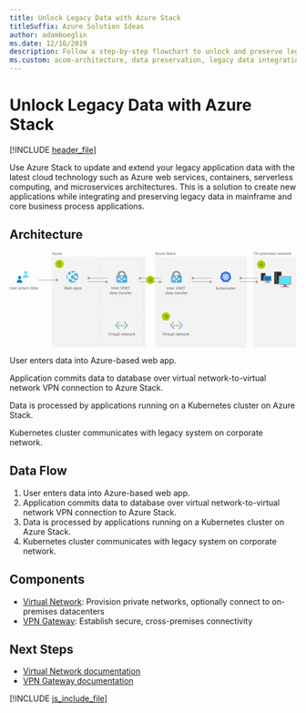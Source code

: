 ```yaml
---
title: Unlock Legacy Data with Azure Stack
titleSuffix: Azure Solution Ideas
author: adamboeglin
ms.date: 12/16/2019
description: Follow a step-by-step flowchart to unlock and preserve legacy data from mainframe applications using Azure Stack.
ms.custom: acom-architecture, data preservation, legacy data integration, legacy data, app modernization, interactive-diagram, 'https://azure.microsoft.com/solutions/architecture/unlock-legacy-data/'
---
```

# Unlock Legacy Data with Azure Stack

[!INCLUDE [header_file](../header.md)]

Use Azure Stack to update and extend your legacy application data with the latest cloud technology such as Azure web services, containers, serverless computing, and microservices architectures. This is a solution to create new applications while integrating and preserving legacy data in mainframe and core business process applications.

## Architecture

<svg class="architecture-diagram" aria-labelledby="unlock-legacy-data" height="335" viewbox="0 0 1004 335" width="1004" xmlns="http://www.w3.org/2000/svg">
    <g fill="none" fill-rule="evenodd" stroke="none" stroke-width="1">
        <path fill="#F3F3F3" d="M509.913 334.301h320.196V16.462H509.913zM853.315 334.301h149.714V16.462H853.315zM146.959 334.301h329.325V16.462H146.959z"/>
        <path d="M385.227 81.996v-3.75c0-3.353 3.381-6.07 7.551-6.07 4.171 0 7.552 2.717 7.552 6.07v3.706l6.694.044v-2.873c0-7.221-6.488-13.075-14.492-13.075-8.003 0-14.49 5.854-14.49 13.075v2.916l7.185-.043z" fill="#969798"/>
        <path d="M377.444 81.614a3.93 3.93 0 00-3.934 3.922v18.59a3.93 3.93 0 003.934 3.923h5.582l10.858-13.035 6.378-13.4h-22.818z" fill="#69B8DA"/>
        <path d="M411.51 104.126v-18.59a3.928 3.928 0 00-3.934-3.922h-7.314l-17.236 26.435h24.55a3.929 3.929 0 003.934-3.923" fill="#4FABD4"/>
        <path fill="#FFF" d="M406.361 93.341h-5.147v-3.173l-4.888 4.614 4.888 4.701v-3.227h5.147zM378.31 96.225h5.149v3.172l4.887-4.613-4.887-4.702v3.228h-5.149zM390.773 97.09v3.835h-3.182l4.627 4.874 4.715-4.874h-3.237v-3.834zM393.842 92.303v-3.576h3.18l-4.626-4.873-4.714 4.873h3.236v3.576z"/>
        <path fill="#525252" d="M356.851 131.401h1.148v-9.803h-1.148zM366.236 131.401h-1.121v-3.992c0-1.486-.543-2.229-1.627-2.229-.561 0-1.024.211-1.391.633-.367.421-.55.953-.55 1.596v3.992h-1.122v-7h1.122v1.162h.027c.529-.884 1.294-1.326 2.297-1.326.765 0 1.35.247 1.757.742.405.494.608 1.208.608 2.143v4.279zM371.595 131.333c-.264.146-.613.219-1.046.219-1.226 0-1.839-.684-1.839-2.051v-4.143h-1.203v-.957h1.203v-1.71l1.121-.361v2.07h1.764v.958h-1.764v3.945c0 .469.08.804.24 1.005.16.2.423.3.793.3.282 0 .526-.077.731-.232v.957zM377.46 127.231c-.004-.647-.16-1.15-.468-1.51-.308-.36-.735-.54-1.282-.54-.529 0-.978.19-1.347.567-.369.378-.597.873-.683 1.483h3.78zm1.148.95h-4.942c.018.78.228 1.381.63 1.805.4.424.952.636 1.653.636.79 0 1.513-.26 2.174-.78v1.053c-.615.446-1.429.67-2.44.67-.989 0-1.766-.318-2.33-.953-.566-.637-.849-1.53-.849-2.684 0-1.089.31-1.976.926-2.662.618-.686 1.384-1.029 2.301-1.029.916 0 1.624.296 2.125.89.502.591.752 1.414.752 2.466v.588zM383.955 125.536c-.196-.15-.48-.226-.848-.226-.478 0-.878.226-1.2.677-.321.45-.481 1.067-.481 1.846v3.568h-1.121v-7h1.12v1.443h.028c.16-.493.403-.876.73-1.152a1.669 1.669 0 011.102-.414c.292 0 .515.032.67.096v1.162zM396.444 121.598l-3.63 9.803h-1.265l-3.554-9.803h1.278l2.714 7.772c.086.251.153.541.198.87h.028c.036-.275.11-.569.225-.883l2.769-7.759h1.237zM405.754 131.401h-1.408l-5.045-7.813a3.286 3.286 0 01-.315-.616h-.04c.036.21.054.658.054 1.347v7.082h-1.148v-9.803h1.49l4.908 7.691c.205.319.337.538.397.656h.027c-.045-.282-.068-.764-.068-1.442v-6.905h1.148v9.803zM413.52 131.401h-5.195v-9.803h4.976v1.039h-3.828v3.261h3.541v1.032h-3.541v3.432h4.047zM421.231 122.637h-2.83v8.764h-1.149v-8.764h-2.823v-1.039h6.802zM355.394 145.036v-1.032c0-.566-.187-1.044-.561-1.436-.373-.391-.847-.588-1.421-.588-.684 0-1.222.25-1.614.752-.392.5-.588 1.195-.588 2.078 0 .807.188 1.444.564 1.91.376.468.881.702 1.515.702.624 0 1.131-.226 1.521-.677.389-.451.584-1.021.584-1.71zm1.121 3.165h-1.121v-1.19h-.027c-.52.903-1.322 1.354-2.407 1.354-.879 0-1.582-.313-2.108-.94-.527-.626-.79-1.48-.79-2.56 0-1.157.291-2.085.875-2.782.583-.697 1.36-1.046 2.331-1.046.961 0 1.661.378 2.099 1.135h.027v-4.334h1.121V148.2zM362.674 144.66l-1.688.232c-.52.074-.912.202-1.176.387-.264.184-.397.51-.397.98 0 .342.122.622.366.839.244.215.568.324.974.324.556 0 1.015-.196 1.378-.584.362-.391.543-.884.543-1.481v-.697zm1.121 3.54h-1.12v-1.093h-.028c-.488.839-1.206 1.258-2.154 1.258-.697 0-1.243-.184-1.637-.554-.394-.37-.59-.86-.59-1.47 0-1.307.77-2.07 2.31-2.283l2.098-.294c0-1.19-.48-1.784-1.442-1.784-.844 0-1.604.287-2.284.862v-1.15c.688-.436 1.481-.655 2.38-.655 1.644 0 2.467.87 2.467 2.61v4.554zM369.155 148.132c-.264.147-.613.22-1.046.22-1.226 0-1.84-.685-1.84-2.052v-4.143h-1.202v-.957h1.203v-1.708l1.12-.362v2.07h1.765v.958h-1.764v3.945c0 .468.08.803.24 1.004.159.2.423.3.793.3.282 0 .526-.077.73-.232v.957zM374.541 144.66l-1.688.232c-.52.074-.911.202-1.175.387-.264.184-.397.51-.397.98 0 .342.121.622.365.839.244.215.568.324.974.324.556 0 1.015-.196 1.378-.584.363-.391.543-.884.543-1.481v-.697zm1.122 3.54h-1.122v-1.093h-.026c-.488.839-1.207 1.258-2.154 1.258-.697 0-1.243-.184-1.637-.554-.394-.37-.591-.86-.591-1.47 0-1.307.77-2.07 2.31-2.283l2.099-.294c0-1.19-.481-1.784-1.442-1.784-.845 0-1.605.287-2.285.862v-1.15c.688-.436 1.481-.655 2.38-.655 1.644 0 2.468.87 2.468 2.61v4.554zM384.857 148.132c-.264.147-.613.22-1.046.22-1.226 0-1.84-.685-1.84-2.052v-4.143h-1.202v-.957h1.203v-1.708l1.12-.362v2.07h1.765v.958h-1.764v3.945c0 .468.08.803.24 1.004.159.2.423.3.793.3.282 0 .526-.077.73-.232v.957zM390.004 142.336c-.196-.15-.479-.226-.848-.226-.478 0-.878.226-1.199.677-.322.45-.482 1.067-.482 1.846v3.568h-1.12v-7h1.12v1.443h.027c.16-.493.403-.876.731-1.152a1.669 1.669 0 011.101-.414c.292 0 .515.032.67.096v1.162zM395.11 144.66l-1.687.232c-.52.074-.912.202-1.176.387-.264.184-.397.51-.397.98 0 .342.122.622.366.839.244.215.568.324.974.324.556 0 1.015-.196 1.378-.584.362-.391.543-.884.543-1.481v-.697zm1.122 3.54h-1.121v-1.093h-.027c-.488.839-1.206 1.258-2.154 1.258-.697 0-1.243-.184-1.637-.554-.394-.37-.591-.86-.591-1.47 0-1.307.77-2.07 2.31-2.283l2.099-.294c0-1.19-.481-1.784-1.442-1.784-.844 0-1.604.287-2.284.862v-1.15c.688-.436 1.48-.655 2.379-.655 1.645 0 2.468.87 2.468 2.61v4.554zM404.155 148.2h-1.121v-3.991c0-1.486-.543-2.23-1.627-2.23-.561 0-1.024.212-1.391.634-.367.42-.55.953-.55 1.596v3.992h-1.122v-7h1.122v1.162h.027c.529-.884 1.294-1.326 2.297-1.326.765 0 1.35.247 1.757.742.405.494.608 1.208.608 2.143v4.279zM405.843 147.948v-1.203a3.32 3.32 0 002.017.677c.984 0 1.476-.328 1.476-.985a.853.853 0 00-.126-.474 1.276 1.276 0 00-.342-.346 2.61 2.61 0 00-.506-.27c-.194-.08-.402-.163-.625-.25a7.822 7.822 0 01-.817-.373 2.426 2.426 0 01-.588-.423 1.58 1.58 0 01-.356-.537 1.911 1.911 0 01-.119-.704c0-.328.075-.62.225-.871.151-.254.351-.465.602-.637.25-.17.536-.298.858-.385.321-.087.653-.13.994-.13.606 0 1.15.104 1.627.314v1.135c-.515-.337-1.107-.506-1.777-.506-.21 0-.399.024-.567.072a1.35 1.35 0 00-.434.202.939.939 0 00-.28.31.825.825 0 00-.1.4.96.96 0 00.1.459c.065.123.162.232.29.328.127.095.282.182.465.259.182.078.39.163.622.253.31.119.588.24.834.366s.455.267.63.423c.172.159.305.339.398.544.094.206.141.45.141.732 0 .347-.077.647-.229.902a1.975 1.975 0 01-.612.636c-.256.169-.55.294-.882.376a4.356 4.356 0 01-1.046.123c-.72 0-1.344-.14-1.873-.417M415.666 138.822a1.494 1.494 0 00-.745-.185c-.784 0-1.175.495-1.175 1.484v1.08h1.64v.957h-1.64v6.043h-1.114v-6.043h-1.197v-.957h1.197v-1.135c0-.733.212-1.313.635-1.74.423-.426.952-.64 1.587-.64.34 0 .612.042.813.124v1.012zM421.067 144.03c-.004-.646-.161-1.15-.468-1.51-.308-.36-.735-.54-1.282-.54-.53 0-.978.19-1.347.568-.37.378-.597.873-.683 1.483h3.78zm1.148.95h-4.942c.018.78.228 1.382.629 1.806.4.424.953.636 1.654.636.789 0 1.513-.26 2.174-.78v1.053c-.615.446-1.43.67-2.44.67-.99 0-1.766-.318-2.331-.953-.565-.637-.848-1.53-.848-2.684 0-1.09.309-1.976.926-2.662.618-.686 1.384-1.03 2.3-1.03.917 0 1.625.297 2.126.89.502.592.752 1.415.752 2.467v.588zM427.561 142.336c-.196-.15-.479-.226-.848-.226-.478 0-.878.226-1.199.677-.322.45-.482 1.067-.482 1.846v3.568h-1.121v-7h1.121v1.443h.027c.16-.493.403-.876.731-1.152a1.669 1.669 0 011.101-.414c.292 0 .515.032.67.096v1.162z"/>
        <path d="M576.619 82.025v-3.748c0-3.354 3.38-6.072 7.55-6.072 4.172 0 7.553 2.718 7.553 6.072v3.705l6.694.043v-2.873c0-7.22-6.488-13.074-14.492-13.074-8.003 0-14.491 5.854-14.491 13.074v2.917l7.186-.044z" fill="#969798"/>
        <path d="M568.835 81.644a3.93 3.93 0 00-3.934 3.922v18.59a3.928 3.928 0 003.934 3.922h5.582l10.858-13.034 6.378-13.4h-22.818z" fill="#69B8DA"/>
        <path d="M602.901 104.156v-18.59a3.928 3.928 0 00-3.934-3.922h-7.314l-17.236 26.434h24.55a3.928 3.928 0 003.934-3.922" fill="#4FABD4"/>
        <path fill="#FFF" d="M597.753 93.372h-5.147v-3.173l-4.888 4.614 4.888 4.7v-3.226h5.147zM569.702 96.255h5.148v3.172l4.887-4.613-4.887-4.701v3.227h-5.148zM582.165 97.12v3.836h-3.182l4.627 4.873 4.715-4.873h-3.236V97.12zM585.233 92.333v-3.575h3.181l-4.627-4.873-4.714 4.873h3.236v3.575z"/>
        <path fill="#525252" d="M550.097 131.808h1.148v-9.803h-1.148zM559.482 131.808h-1.121v-3.992c0-1.485-.543-2.229-1.627-2.229-.561 0-1.024.211-1.391.633-.367.422-.55.953-.55 1.596v3.992h-1.122v-7h1.122v1.162h.027c.529-.883 1.294-1.326 2.297-1.326.765 0 1.35.248 1.757.742.405.494.608 1.21.608 2.143v4.28zM564.841 131.74c-.264.146-.613.219-1.046.219-1.226 0-1.839-.684-1.839-2.051v-4.143h-1.203v-.957h1.203v-1.71l1.121-.36v2.07h1.764v.957h-1.764v3.946c0 .468.08.804.24 1.004.16.2.423.3.793.3.282 0 .526-.076.731-.232v.957zM570.707 127.638c-.005-.646-.162-1.15-.468-1.51-.308-.36-.736-.54-1.283-.54-.529 0-.977.19-1.346.568-.37.377-.597.873-.683 1.482h3.78zm1.148.951h-4.942c.018.78.227 1.381.629 1.805.4.424.952.635 1.654.635.788 0 1.512-.26 2.173-.78v1.053c-.615.447-1.428.67-2.44.67-.988 0-1.765-.318-2.33-.953-.566-.637-.849-1.529-.849-2.684 0-1.088.31-1.976.927-2.662.617-.685 1.384-1.029 2.3-1.029.917 0 1.625.297 2.125.89.503.592.753 1.415.753 2.467v.588zM577.2 125.943c-.195-.15-.478-.225-.847-.225-.478 0-.878.225-1.2.676-.321.451-.481 1.067-.481 1.846v3.568h-1.121v-7h1.12v1.444h.028c.16-.493.403-.877.73-1.153a1.674 1.674 0 011.102-.414c.292 0 .515.033.67.096v1.162zM589.69 122.005l-3.63 9.804h-1.265l-3.554-9.803h1.278l2.714 7.773c.086.25.153.54.198.868h.028c.036-.274.11-.567.225-.881l2.769-7.76h1.237zM599 131.808h-1.408l-5.044-7.812a3.348 3.348 0 01-.316-.616h-.04c.037.21.054.658.054 1.346v7.082h-1.148v-9.803h1.49l4.909 7.692c.205.318.337.537.397.656h.026c-.044-.283-.067-.764-.067-1.443v-6.905H599v9.803zM606.766 131.808h-5.195v-9.803h4.976v1.04h-3.828v3.261h3.541v1.031h-3.54v3.432h4.046zM614.477 123.045h-2.83v8.764h-1.149v-8.764h-2.823v-1.04h6.802zM550.558 145.443v-1.031c0-.567-.187-1.045-.561-1.436-.373-.392-.847-.588-1.421-.588-.684 0-1.222.25-1.614.752-.392.5-.588 1.194-.588 2.078 0 .807.188 1.444.564 1.911.376.466.88.701 1.515.701.624 0 1.13-.227 1.52-.678.39-.451.585-1.02.585-1.709zm1.12 3.166h-1.12v-1.189h-.027c-.52.902-1.322 1.353-2.407 1.353-.88 0-1.582-.314-2.108-.939-.527-.627-.79-1.481-.79-2.561 0-1.158.29-2.086.875-2.783.583-.697 1.36-1.045 2.33-1.045.962 0 1.662.377 2.1 1.135h.027v-4.334h1.12v10.363zM557.838 145.068l-1.688.232c-.52.073-.912.202-1.176.387-.264.184-.397.51-.397.981 0 .341.122.621.366.838.244.214.568.324.974.324.556 0 1.015-.196 1.378-.584.362-.391.543-.885.543-1.481v-.697zm1.12 3.541h-1.12v-1.094h-.027c-.488.838-1.206 1.258-2.154 1.258-.697 0-1.243-.185-1.637-.555-.394-.369-.591-.859-.591-1.468 0-1.309.77-2.071 2.31-2.284l2.099-.294c0-1.19-.481-1.784-1.442-1.784-.844 0-1.604.287-2.284.862v-1.149c.688-.437 1.48-.656 2.379-.656 1.645 0 2.468.869 2.468 2.611v4.553zM564.318 148.54c-.264.146-.613.22-1.046.22-1.226 0-1.839-.684-1.839-2.051v-4.143h-1.203v-.957h1.203v-1.71l1.121-.362v2.072h1.764v.957h-1.764v3.944c0 .47.08.804.24 1.006.16.199.423.3.793.3.282 0 .526-.078.731-.232v.957zM569.705 145.068l-1.688.232c-.52.073-.912.202-1.176.387-.264.184-.397.51-.397.981 0 .341.122.621.366.838.244.214.568.324.974.324.556 0 1.015-.196 1.378-.584.362-.391.543-.885.543-1.481v-.697zm1.121 3.541h-1.12v-1.094h-.028c-.488.838-1.206 1.258-2.154 1.258-.697 0-1.243-.185-1.637-.555-.394-.369-.59-.859-.59-1.468 0-1.309.77-2.071 2.31-2.284l2.098-.294c0-1.19-.48-1.784-1.442-1.784-.844 0-1.604.287-2.284.862v-1.149c.688-.437 1.481-.656 2.38-.656 1.644 0 2.467.869 2.467 2.611v4.553zM580.02 148.54c-.264.146-.612.22-1.045.22-1.226 0-1.84-.684-1.84-2.051v-4.143h-1.202v-.957h1.202v-1.71l1.121-.362v2.072h1.764v.957h-1.764v3.944c0 .47.08.804.24 1.006.16.199.423.3.793.3.283 0 .527-.078.731-.232v.957zM585.168 142.744c-.196-.15-.479-.227-.848-.227-.478 0-.878.227-1.199.678-.322.45-.482 1.067-.482 1.846v3.568h-1.121v-7h1.121v1.442h.027c.16-.493.403-.875.731-1.151a1.664 1.664 0 011.101-.414c.292 0 .515.03.67.096v1.162zM590.274 145.068l-1.688.232c-.52.073-.912.202-1.176.387-.264.184-.397.51-.397.981 0 .341.122.621.366.838.244.214.568.324.974.324.556 0 1.015-.196 1.378-.584.362-.391.543-.885.543-1.481v-.697zm1.121 3.541h-1.12v-1.094h-.028c-.488.838-1.206 1.258-2.154 1.258-.697 0-1.243-.185-1.637-.555-.394-.369-.59-.859-.59-1.468 0-1.309.77-2.071 2.31-2.284l2.098-.294c0-1.19-.48-1.784-1.442-1.784-.844 0-1.604.287-2.284.862v-1.149c.688-.437 1.481-.656 2.38-.656 1.644 0 2.467.869 2.467 2.611v4.553zM599.318 148.609h-1.12v-3.992c0-1.487-.544-2.229-1.628-2.229-.56 0-1.024.211-1.39.633-.368.42-.55.953-.55 1.596v3.992h-1.123v-7h1.122v1.162h.027c.53-.885 1.294-1.326 2.297-1.326.765 0 1.351.246 1.757.742.405.494.608 1.207.608 2.143v4.279zM601.007 148.355v-1.203a3.321 3.321 0 002.017.678c.984 0 1.476-.329 1.476-.985a.85.85 0 00-.126-.474 1.262 1.262 0 00-.342-.346 2.505 2.505 0 00-.506-.27 29.02 29.02 0 00-.625-.25 8.034 8.034 0 01-.817-.373 2.426 2.426 0 01-.588-.423 1.575 1.575 0 01-.356-.538 1.906 1.906 0 01-.12-.703c0-.328.076-.619.226-.87.15-.255.35-.466.602-.638a2.87 2.87 0 01.858-.386c.32-.086.653-.129.994-.129.606 0 1.149.103 1.627.314v1.135c-.515-.338-1.107-.506-1.777-.506-.21 0-.4.024-.567.072a1.329 1.329 0 00-.434.202.92.92 0 00-.281.31.822.822 0 00-.1.401.96.96 0 00.1.457c.066.123.163.232.29.328.128.095.283.183.466.26.182.078.389.162.622.253.31.118.588.241.834.366s.455.267.629.423c.173.16.306.338.399.543.094.206.14.45.14.733 0 .346-.076.646-.228.902a1.972 1.972 0 01-.612.635c-.256.17-.55.295-.882.377a4.356 4.356 0 01-1.046.123c-.72 0-1.344-.139-1.873-.418M610.83 139.23a1.495 1.495 0 00-.745-.186c-.784 0-1.176.495-1.176 1.485v1.08h1.641v.957h-1.64v6.043h-1.115v-6.043H606.6v-.957h1.196v-1.135c0-.734.212-1.314.636-1.74.423-.426.952-.639 1.586-.639.341 0 .612.041.813.123v1.012zM616.23 144.44c-.004-.649-.16-1.15-.467-1.513-.308-.359-.736-.539-1.283-.539-.529 0-.977.19-1.346.567-.37.38-.597.873-.683 1.484h3.78zm1.149.948h-4.942c.018.78.227 1.381.629 1.805.4.424.952.637 1.654.637.788 0 1.512-.26 2.173-.78v1.053c-.615.445-1.428.67-2.44.67-.988 0-1.765-.318-2.33-.953-.566-.637-.849-1.53-.849-2.684 0-1.09.31-1.976.927-2.662.617-.687 1.384-1.029 2.3-1.029.917 0 1.625.295 2.125.89.503.59.753 1.413.753 2.465v.588zM622.725 142.744c-.196-.15-.48-.227-.848-.227-.478 0-.878.227-1.2.678-.321.45-.481 1.067-.481 1.846v3.568h-1.121v-7h1.12v1.442h.028c.16-.493.403-.875.73-1.151a1.664 1.664 0 011.102-.414c.292 0 .515.03.67.096v1.162z"/>
        <path d="M749.113 106.374a3.138 3.138 0 01-2.475-1.202l-9.314-11.615a3.15 3.15 0 01-.611-2.725l3.326-14.5a3.154 3.154 0 011.729-2.164l13.465-6.463a3.15 3.15 0 012.768 0l13.466 6.436a3.15 3.15 0 011.729 2.163l3.326 14.502a3.228 3.228 0 01-.612 2.723l-9.314 11.617a3.221 3.221 0 01-2.474 1.203l-15.01.026v-.001z" fill="#326DE6"/>
        <path d="M756.59 68.051c.377 0 .75.082 1.091.24l13.466 6.436a2.59 2.59 0 011.383 1.736l3.326 14.501a2.504 2.504 0 01-.506 2.19l-9.314 11.618a2.53 2.53 0 01-1.994.961h-14.93a2.531 2.531 0 01-1.994-.96l-9.315-11.618a2.68 2.68 0 01-.505-2.19l3.327-14.502c.172-.76.681-1.4 1.382-1.736l13.466-6.463c.357-.138.735-.21 1.117-.215v.002zm0-1.255a4.032 4.032 0 00-1.649.373l-13.466 6.464a3.782 3.782 0 00-2.075 2.59l-3.326 14.502a3.797 3.797 0 00.745 3.258l9.313 11.617a3.759 3.759 0 002.954 1.417h14.928a3.756 3.756 0 002.954-1.416l9.314-11.617a3.781 3.781 0 00.745-3.258l-3.326-14.502a3.783 3.783 0 00-2.076-2.59l-13.41-6.465a3.838 3.838 0 00-1.625-.373z" fill="#FFF"/>
        <path d="M770.082 89.817h-.026c-.027 0-.053 0-.053-.026-.053 0-.108-.028-.16-.028a3.588 3.588 0 00-.506-.053.994.994 0 01-.266-.027h-.027a6.951 6.951 0 01-1.437-.241.52.52 0 01-.292-.293c0-.026-.027-.026-.027-.053l-.346-.107c.163-1.257.1-2.532-.187-3.766a11.018 11.018 0 00-1.489-3.499l.266-.24v-.053a.607.607 0 01.133-.401c.372-.313.773-.59 1.197-.826.081-.054.16-.081.24-.134.156-.079.307-.169.452-.268.028-.026.08-.052.133-.107.027-.026.053-.026.053-.053a.896.896 0 00.186-1.202.757.757 0 00-.611-.294.981.981 0 00-.586.216l-.053.053c-.053.026-.079.08-.133.107a4.353 4.353 0 00-.345.373 1.278 1.278 0 01-.187.188c-.32.356-.677.679-1.065.962a.432.432 0 01-.398.052h-.053l-.321.214a12.65 12.65 0 00-1.092-1.016 10.596 10.596 0 00-5.561-2.217l-.026-.347-.054-.054a.56.56 0 01-.213-.347c-.01-.482.017-.964.08-1.442v-.027a.938.938 0 01.053-.267c.027-.16.053-.322.08-.506v-.242a.816.816 0 00-.744-.878.815.815 0 00-.665.263.845.845 0 00-.239.614v.215c-.002.173.025.344.08.508.026.08.026.16.053.266v.027c.076.477.103.96.079 1.442a.556.556 0 01-.213.347l-.053.054-.027.347c-.483.045-.963.117-1.437.215a10.263 10.263 0 00-5.269 2.99l-.266-.186h-.052c-.053 0-.107.026-.159.026a.421.421 0 01-.24-.08 7.06 7.06 0 01-1.064-.988 1.436 1.436 0 00-.186-.188 5.074 5.074 0 00-.347-.373c-.027-.027-.08-.053-.133-.107-.026-.027-.053-.027-.053-.054a.931.931 0 00-.585-.214.757.757 0 00-.611.294.895.895 0 00.186 1.202c.026 0 .026.026.052.026.054.027.08.08.133.107.145.1.297.19.453.268.085.034.165.079.239.133.424.238.825.515 1.198.828.102.107.15.254.133.4v.054l.265.239a1 1 0 00-.132.216 10.428 10.428 0 00-1.49 7.05l-.346.107c0 .028-.027.028-.027.054a.628.628 0 01-.293.294 6.734 6.734 0 01-1.437.24h-.027a.885.885 0 00-.266.026 3.728 3.728 0 00-.505.053c-.053 0-.107.028-.159.028a.092.092 0 00-.08.027.873.873 0 00-.692.988.817.817 0 00.851.613.575.575 0 00.214-.026c.026 0 .052 0 .052-.026.054 0 .108-.028.161-.028.164-.046.325-.109.478-.187.08-.027.16-.081.239-.109h.027a6.577 6.577 0 011.383-.4h.054a.595.595 0 01.346.134c.027 0 .027.027.053.027l.372-.053a10.57 10.57 0 003.486 5.02c.365.282.747.541 1.144.774l-.159.347c0 .027.027.027.027.054.075.13.094.284.053.43a7.584 7.584 0 01-.693 1.254v.027c-.052.08-.106.134-.159.215-.107.133-.186.266-.293.428a.583.583 0 00-.079.134.1.1 0 01-.027.053.846.846 0 00.34 1.145l.006.003a.702.702 0 00.32.08.954.954 0 00.798-.506.097.097 0 01.028-.054.523.523 0 01.08-.134c.06-.157.113-.317.159-.48l.079-.241c.135-.465.323-.913.56-1.335a.666.666 0 01.346-.24c.026 0 .026 0 .053-.027l.185-.347c1.189.458 2.452.694 3.726.694a9.65 9.65 0 002.315-.267c.47-.105.931-.238 1.384-.401l.159.294c.028 0 .028 0 .054.028a.49.49 0 01.345.239c.222.429.408.874.558 1.332v.027l.081.241c.041.164.094.324.159.48.027.053.053.08.08.134.003.02.012.039.026.053a.905.905 0 00.799.507.706.706 0 00.321-.08.79.79 0 00.397-.48.965.965 0 00-.052-.667c0-.027-.027-.027-.027-.054a.553.553 0 00-.08-.134 2.402 2.402 0 00-.293-.428c-.053-.08-.106-.134-.16-.215v-.027a6.016 6.016 0 01-.691-1.255.748.748 0 01.027-.429c0-.026.026-.026.026-.053l-.133-.322a10.584 10.584 0 004.631-5.849l.321.054c.027 0 .027-.027.053-.027a.665.665 0 01.346-.133h.053c.474.081.939.216 1.384.399h.026c.081.028.16.081.24.109.153.077.314.14.479.186.052 0 .107.027.159.027a.1.1 0 01.081.027.589.589 0 00.213.026.894.894 0 00.851-.614 1.028 1.028 0 00-.772-.881l-.003.005zm-12.321-1.309l-1.17.562-1.171-.562-.293-1.255.799-1.015h1.304l.798 1.015-.267 1.255zm6.947-2.777c.207.883.27 1.794.186 2.697l-4.072-1.175a.722.722 0 01-.505-.854.616.616 0 01.16-.294l3.219-2.911a8.54 8.54 0 011.011 2.539l.001-.002zm-2.29-4.14l-3.485 2.484a.709.709 0 01-.932-.16.597.597 0 01-.132-.294l-.239-4.354a8.065 8.065 0 014.788 2.324zm-7.716-2.19c.293-.053.559-.106.851-.159l-.24 4.272a.729.729 0 01-.718.693.634.634 0 01-.321-.079l-3.538-2.54a8.115 8.115 0 013.964-2.189l.002.002zm-5.243 3.793l3.166 2.83a.71.71 0 01.081.988.525.525 0 01-.321.215l-4.122 1.201a8.61 8.61 0 011.196-5.234zm-.718 7.236l4.232-.72a.716.716 0 01.744.56.768.768 0 01-.027.43l-1.623 3.924a8.42 8.42 0 01-3.326-4.194zm9.711 5.316a8.776 8.776 0 01-1.863.214 9.009 9.009 0 01-2.687-.429l2.101-3.818a.698.698 0 01.852-.189c.125.077.233.177.32.295l2.049 3.712c-.239.08-.505.134-.771.215h-.001zm5.191-3.712a8.463 8.463 0 01-2.555 2.59l-1.676-4.033a.72.72 0 01.373-.828.852.852 0 01.373-.08l4.257.721a5.413 5.413 0 01-.772 1.63z" fill="#FFF"/>
        <path d="M729.979 131.81h-1.6l-3.788-4.485a2.678 2.678 0 01-.259-.342h-.028v4.826h-1.147v-9.803h1.147v4.608h.029c.063-.1.15-.212.259-.335l3.663-4.273h1.43l-4.204 4.703 4.498 5.1zM736.787 131.81h-1.12v-1.108h-.028c-.465.847-1.185 1.271-2.16 1.271-1.669 0-2.503-.993-2.503-2.98v-4.184h1.115v4.006c0 1.476.565 2.215 1.695 2.215a1.71 1.71 0 001.35-.606c.353-.402.53-.93.53-1.582v-4.033h1.121v7zM740.17 127.974v.978c0 .58.189 1.07.565 1.472.376.404.853.606 1.432.606.679 0 1.21-.26 1.596-.78.386-.519.578-1.242.578-2.167 0-.779-.18-1.389-.54-1.832-.36-.442-.848-.663-1.463-.663-.652 0-1.176.227-1.572.68-.397.454-.595 1.022-.595 1.706m.027 2.823h-.027v1.012h-1.121v-10.363h1.12v4.593h.028c.552-.929 1.358-1.394 2.42-1.394.898 0 1.6.313 2.109.94.508.626.762 1.466.762 2.52 0 1.17-.284 2.108-.854 2.811-.57.705-1.35 1.057-2.338 1.057-.925 0-1.625-.392-2.1-1.176M751.758 127.64c-.004-.648-.161-1.15-.468-1.512-.308-.36-.735-.54-1.282-.54-.53 0-.978.19-1.347.568-.37.378-.597.873-.683 1.483h3.78zm1.148.95h-4.942c.018.778.228 1.38.629 1.804.4.424.953.636 1.654.636.789 0 1.513-.26 2.174-.78v1.053c-.615.446-1.43.67-2.44.67-.99 0-1.766-.318-2.331-.953-.565-.637-.848-1.53-.848-2.684 0-1.089.309-1.976.926-2.662.618-.686 1.384-1.029 2.3-1.029.917 0 1.625.296 2.126.89.502.591.752 1.414.752 2.466v.588zM758.252 125.944c-.196-.15-.479-.226-.848-.226-.478 0-.878.226-1.199.677-.322.451-.482 1.067-.482 1.846v3.568h-1.121v-7h1.121v1.443h.027c.16-.493.403-.876.731-1.152a1.669 1.669 0 011.101-.414c.292 0 .515.032.67.096v1.162zM765.252 131.81h-1.121v-3.993c0-1.486-.543-2.229-1.627-2.229-.561 0-1.024.211-1.391.633-.367.421-.55.953-.55 1.596v3.992h-1.122v-7h1.122v1.162h.027c.529-.884 1.294-1.326 2.297-1.326.765 0 1.351.247 1.757.742.405.494.608 1.208.608 2.143v4.28zM771.842 127.64c-.004-.648-.161-1.15-.468-1.512-.308-.36-.735-.54-1.282-.54-.53 0-.978.19-1.347.568-.37.378-.597.873-.683 1.483h3.78zm1.148.95h-4.942c.018.778.228 1.38.629 1.804.4.424.953.636 1.654.636.789 0 1.513-.26 2.174-.78v1.053c-.615.446-1.43.67-2.44.67-.99 0-1.766-.318-2.331-.953-.565-.637-.848-1.53-.848-2.684 0-1.089.309-1.976.926-2.662.618-.686 1.384-1.029 2.3-1.029.917 0 1.625.296 2.126.89.502.591.752 1.414.752 2.466v.588zM777.933 131.74c-.264.147-.613.22-1.046.22-1.226 0-1.84-.684-1.84-2.051v-4.143h-1.202v-.957h1.203v-1.71l1.12-.361v2.07h1.765v.958h-1.764v3.945c0 .469.08.804.24 1.005.159.2.423.3.793.3.282 0 .526-.077.73-.232v.957zM783.798 127.64c-.004-.648-.161-1.15-.468-1.512-.308-.36-.735-.54-1.282-.54-.53 0-.978.19-1.347.568-.37.378-.597.873-.683 1.483h3.78zm1.148.95h-4.942c.018.778.228 1.38.629 1.804.4.424.953.636 1.654.636.789 0 1.513-.26 2.174-.78v1.053c-.615.446-1.43.67-2.44.67-.99 0-1.766-.318-2.331-.953-.565-.637-.848-1.53-.848-2.684 0-1.089.309-1.976.926-2.662.618-.686 1.384-1.029 2.3-1.029.917 0 1.625.296 2.126.89.502.591.752 1.414.752 2.466v.588zM786.218 131.556v-1.203a3.32 3.32 0 002.017.677c.984 0 1.476-.328 1.476-.985a.853.853 0 00-.126-.474 1.276 1.276 0 00-.342-.346 2.61 2.61 0 00-.506-.27c-.194-.08-.402-.163-.625-.25a7.822 7.822 0 01-.817-.373 2.426 2.426 0 01-.588-.423 1.58 1.58 0 01-.356-.537 1.911 1.911 0 01-.12-.704c0-.328.076-.619.226-.87.15-.255.35-.466.602-.638.25-.169.536-.298.858-.385.32-.087.653-.13.994-.13.606 0 1.149.104 1.627.314v1.135c-.515-.337-1.107-.506-1.777-.506-.21 0-.4.024-.567.072a1.35 1.35 0 00-.434.202.939.939 0 00-.281.31.825.825 0 00-.1.401.96.96 0 00.1.458c.066.123.163.232.29.328.128.095.283.182.466.26.182.077.389.162.622.252.31.12.588.241.834.366.246.126.455.267.629.423.173.16.306.34.399.544.094.206.14.45.14.732 0 .347-.076.647-.228.902a1.975 1.975 0 01-.612.636c-.256.17-.55.294-.882.376a4.356 4.356 0 01-1.046.123c-.72 0-1.344-.139-1.873-.417" fill="#525252"/>
        <path d="M594.51 244.601a1.081 1.081 0 00-1.514 0 1.047 1.047 0 000 1.583l9.975 9.778a1.162 1.162 0 010 1.583l-10.183 10.12a1.166 1.166 0 000 1.583 1.15 1.15 0 001.514 0l11.837-11.703a1.245 1.245 0 000-1.584l-11.628-11.36zM566.031 257.546a1.17 1.17 0 010-1.583l9.772-9.778a1.049 1.049 0 000-1.583 1.079 1.079 0 00-1.513 0l-11.63 11.36a1.248 1.248 0 000 1.584l11.833 11.702a1.15 1.15 0 001.514 0 1.166 1.166 0 000-1.582l-9.976-10.12z" fill="#3998C5"/>
        <path d="M578.149 257.607a2.99 2.99 0 11-5.98 0 2.99 2.99 0 115.98 0M595.883 257.607a2.99 2.99 0 11-5.979 0 2.99 2.99 0 115.98 0M586.965 257.607a2.99 2.99 0 11-5.979 0 2.99 2.99 0 115.98 0" fill="#A4CD00"/>
        <path d="M543.993 282.721l-3.63 9.803h-1.265l-3.554-9.803h1.278l2.714 7.772c.086.251.153.541.198.87h.028c.036-.275.11-.569.225-.883l2.769-7.759h1.237zM545.251 292.524h1.121v-7h-1.121v7zm.574-8.777a.713.713 0 01-.725-.725c0-.21.071-.384.212-.523a.703.703 0 01.513-.208.724.724 0 01.738.731c0 .2-.072.371-.215.513a.72.72 0 01-.523.212zM552.292 286.659c-.197-.15-.48-.226-.849-.226-.477 0-.877.226-1.198.677-.322.45-.482 1.067-.482 1.846v3.568h-1.122v-7h1.122v1.443h.026c.16-.493.404-.876.731-1.152a1.669 1.669 0 011.101-.414c.293 0 .515.032.67.096v1.162zM557.159 292.456c-.264.146-.613.219-1.046.219-1.226 0-1.84-.684-1.84-2.051v-4.143h-1.202v-.957h1.203v-1.71l1.12-.361v2.07h1.765v.958h-1.764v3.945c0 .469.08.804.24 1.005.159.2.423.3.793.3.282 0 .526-.077.73-.232v.957zM564.316 292.524h-1.121v-1.107h-.027c-.465.847-1.185 1.271-2.161 1.271-1.668 0-2.502-.993-2.502-2.98v-4.184h1.115v4.006c0 1.476.565 2.215 1.695 2.215a1.71 1.71 0 001.35-.606c.353-.402.53-.93.53-1.582v-4.033h1.12v7zM570.468 288.983l-1.688.232c-.52.074-.912.202-1.176.387-.264.184-.397.511-.397.981 0 .341.122.621.366.838.244.215.568.324.974.324.556 0 1.015-.196 1.378-.584.362-.391.543-.884.543-1.481v-.697zm1.121 3.541h-1.12v-1.094h-.028c-.488.839-1.206 1.258-2.154 1.258-.697 0-1.243-.184-1.637-.554-.394-.369-.59-.859-.59-1.469 0-1.308.77-2.07 2.31-2.284l2.098-.294c0-1.189-.48-1.784-1.442-1.784-.844 0-1.604.287-2.284.862v-1.149c.688-.437 1.481-.656 2.38-.656 1.644 0 2.467.87 2.467 2.611v4.553zM573.702 292.524h1.121v-10.363h-1.121zM586.738 292.524h-1.121v-3.992c0-1.486-.543-2.229-1.627-2.229-.561 0-1.024.211-1.391.633-.367.421-.55.953-.55 1.596v3.992h-1.122v-7h1.122v1.162h.027c.529-.884 1.294-1.326 2.297-1.326.765 0 1.35.247 1.757.742.405.494.608 1.208.608 2.143v4.28zM593.328 288.354c-.004-.647-.161-1.15-.468-1.51-.308-.36-.735-.54-1.282-.54-.53 0-.978.19-1.347.567-.37.378-.597.873-.683 1.483h3.78zm1.148.95h-4.942c.018.78.228 1.381.629 1.805.4.424.953.636 1.654.636.789 0 1.513-.26 2.174-.78v1.053c-.615.446-1.43.67-2.44.67-.99 0-1.766-.318-2.331-.953-.565-.637-.848-1.53-.848-2.684 0-1.089.309-1.976.926-2.662.618-.686 1.384-1.029 2.3-1.029.917 0 1.625.296 2.126.89.502.591.752 1.414.752 2.466v.588zM599.418 292.456c-.264.146-.612.219-1.046.219-1.226 0-1.838-.684-1.838-2.051v-4.143h-1.203v-.957h1.202v-1.71l1.121-.361v2.07h1.764v.958h-1.764v3.945c0 .469.08.804.24 1.005.16.2.423.3.793.3.283 0 .526-.077.731-.232v.957zM609.734 285.524l-2.1 7h-1.161l-1.442-5.01a3.225 3.225 0 01-.11-.65h-.027a3.088 3.088 0 01-.143.636l-1.566 5.024h-1.121l-2.12-7h1.177l1.449 5.264c.045.16.078.37.096.63h.054c.014-.202.055-.416.123-.644l1.614-5.25h1.025l1.449 5.277c.046.17.08.378.103.63h.054c.01-.178.048-.388.117-.63l1.422-5.277h1.107zM614 286.303c-.72 0-1.29.245-1.71.734-.418.491-.628 1.166-.628 2.028 0 .83.212 1.483.635 1.962.424.478.991.717 1.702.717.726 0 1.283-.234 1.671-.704.39-.469.586-1.136.586-2.003 0-.875-.195-1.549-.586-2.023-.388-.474-.945-.71-1.67-.71m-.082 6.384c-1.035 0-1.86-.327-2.479-.98-.617-.655-.925-1.522-.925-2.602 0-1.176.32-2.094.963-2.755.643-.66 1.51-.99 2.605-.99 1.043 0 1.857.32 2.443.963.586.642.879 1.533.879 2.672 0 1.117-.316 2.011-.947 2.684-.631.672-1.477 1.008-2.54 1.008M622.845 286.659c-.196-.15-.479-.226-.848-.226-.478 0-.878.226-1.199.677-.322.45-.482 1.067-.482 1.846v3.568h-1.12v-7h1.12v1.443h.027c.16-.493.403-.876.731-1.152a1.669 1.669 0 011.101-.414c.292 0 .515.032.67.096v1.162zM629.873 292.524H628.3l-3.09-3.363h-.027v3.363h-1.122v-10.363h1.122v6.57h.027l2.939-3.207h1.47l-3.247 3.377z" fill="#525252"/>
        <path d="M402.37 244.601a1.08 1.08 0 00-1.514 0 1.045 1.045 0 000 1.583l9.975 9.778a1.164 1.164 0 010 1.583l-10.183 10.12a1.166 1.166 0 000 1.583 1.15 1.15 0 001.514 0L414 257.545a1.248 1.248 0 000-1.584l-11.629-11.36zM373.891 257.546a1.17 1.17 0 010-1.583l9.772-9.778a1.049 1.049 0 000-1.583 1.079 1.079 0 00-1.513 0l-11.63 11.36a1.245 1.245 0 000 1.584l11.833 11.702a1.15 1.15 0 001.514 0 1.166 1.166 0 000-1.582l-9.976-10.12z" fill="#3998C5"/>
        <path d="M386.009 257.607a2.99 2.99 0 11-5.98 0 2.99 2.99 0 115.98 0M403.743 257.607a2.99 2.99 0 11-5.979 0 2.99 2.99 0 115.98 0M394.825 257.607a2.99 2.99 0 11-5.979 0 2.99 2.99 0 115.98 0" fill="#A4CD00"/>
        <path d="M353.852 282.721l-3.63 9.803h-1.265l-3.554-9.803h1.278l2.714 7.772c.086.251.153.541.198.87h.028c.036-.275.111-.569.225-.883l2.77-7.759h1.236zM355.11 292.524h1.121v-7h-1.121v7zm.574-8.777a.713.713 0 01-.725-.725c0-.21.071-.384.212-.523a.703.703 0 01.513-.208.724.724 0 01.738.731c0 .2-.071.371-.215.513a.72.72 0 01-.523.212zM362.15 286.659c-.195-.15-.478-.226-.847-.226-.478 0-.878.226-1.2.677-.321.45-.481 1.067-.481 1.846v3.568H358.5v-7h1.12v1.443h.028c.16-.493.403-.876.73-1.152a1.669 1.669 0 011.102-.414c.292 0 .515.032.67.096v1.162zM367.018 292.456c-.264.146-.613.219-1.046.219-1.226 0-1.839-.684-1.839-2.051v-4.143h-1.203v-.957h1.203v-1.71l1.121-.361v2.07h1.764v.958h-1.764v3.945c0 .469.08.804.24 1.005.16.2.423.3.793.3.282 0 .526-.077.731-.232v.957zM374.175 292.524h-1.12v-1.107h-.028c-.465.847-1.185 1.271-2.16 1.271-1.669 0-2.503-.993-2.503-2.98v-4.184h1.115v4.006c0 1.476.565 2.215 1.695 2.215a1.71 1.71 0 001.35-.606c.353-.402.53-.93.53-1.582v-4.033h1.121v7zM380.328 288.983l-1.688.232c-.52.074-.912.202-1.176.387-.264.184-.397.511-.397.981 0 .341.122.621.366.838.244.215.568.324.974.324.556 0 1.015-.196 1.378-.584.362-.391.543-.884.543-1.481v-.697zm1.12 3.541h-1.12v-1.094h-.027c-.488.839-1.206 1.258-2.154 1.258-.697 0-1.243-.184-1.637-.554-.394-.369-.591-.859-.591-1.469 0-1.308.77-2.07 2.31-2.284l2.099-.294c0-1.189-.481-1.784-1.442-1.784-.844 0-1.604.287-2.284.862v-1.149c.688-.437 1.48-.656 2.379-.656 1.645 0 2.468.87 2.468 2.611v4.553zM383.561 292.524h1.121v-10.363h-1.121zM396.597 292.524h-1.12v-3.992c0-1.486-.544-2.229-1.628-2.229-.56 0-1.024.211-1.39.633-.368.421-.55.953-.55 1.596v3.992h-1.123v-7h1.122v1.162h.027c.53-.884 1.294-1.326 2.297-1.326.765 0 1.351.247 1.757.742.405.494.608 1.208.608 2.143v4.28zM403.187 288.354c-.004-.647-.161-1.15-.468-1.51-.308-.36-.735-.54-1.282-.54-.529 0-.978.19-1.347.567-.369.378-.597.873-.683 1.483h3.78zm1.148.95h-4.942c.018.78.228 1.381.629 1.805.401.424.953.636 1.654.636.789 0 1.513-.26 2.174-.78v1.053c-.615.446-1.429.67-2.44.67-.989 0-1.766-.318-2.331-.953-.565-.637-.848-1.53-.848-2.684 0-1.089.309-1.976.926-2.662.618-.686 1.384-1.029 2.301-1.029.916 0 1.624.296 2.125.89.502.591.752 1.414.752 2.466v.588zM409.278 292.456c-.264.146-.613.219-1.046.219-1.226 0-1.84-.684-1.84-2.051v-4.143h-1.202v-.957h1.203v-1.71l1.12-.361v2.07h1.765v.958h-1.764v3.945c0 .469.08.804.24 1.005.159.2.423.3.793.3.282 0 .526-.077.73-.232v.957zM419.593 285.524l-2.099 7h-1.162l-1.442-5.01a3.225 3.225 0 01-.109-.65h-.028a3.088 3.088 0 01-.143.636l-1.566 5.024h-1.12l-2.12-7h1.176l1.45 5.264c.044.16.077.37.095.63h.054c.014-.202.055-.416.123-.644l1.614-5.25h1.025l1.45 5.277c.045.17.08.378.102.63h.054c.01-.178.048-.388.117-.63l1.422-5.277h1.107zM423.859 286.303c-.72 0-1.29.245-1.71.734-.418.491-.628 1.166-.628 2.028 0 .83.212 1.483.636 1.962.424.478.99.717 1.702.717.725 0 1.282-.234 1.67-.704.39-.469.586-1.136.586-2.003 0-.875-.195-1.549-.585-2.023-.39-.474-.946-.71-1.671-.71m-.082 6.384c-1.035 0-1.86-.327-2.478-.98-.618-.655-.926-1.522-.926-2.602 0-1.176.32-2.094.964-2.755.642-.66 1.51-.99 2.604-.99 1.043 0 1.858.32 2.444.963.585.642.878 1.533.878 2.672 0 1.117-.315 2.011-.946 2.684-.632.672-1.478 1.008-2.54 1.008M432.705 286.659c-.196-.15-.48-.226-.848-.226-.478 0-.878.226-1.2.677-.321.45-.481 1.067-.481 1.846v3.568h-1.121v-7h1.12v1.443h.028c.16-.493.403-.876.73-1.152a1.669 1.669 0 011.102-.414c.292 0 .515.032.67.096v1.162zM439.732 292.524h-1.572l-3.09-3.363h-.027v3.363h-1.122v-10.363h1.122v6.57h.027l2.939-3.207h1.47l-3.247 3.377zM203.837 121.447l-2.77 9.803h-1.345l-2.017-7.164a4.53 4.53 0 01-.157-.998h-.027a5.152 5.152 0 01-.178.984l-2.03 7.178h-1.333l-2.872-9.803h1.265l2.085 7.52c.087.314.14.642.164.984h.034c.023-.242.094-.57.212-.984l2.167-7.52h1.1l2.079 7.574c.073.26.127.565.164.916h.027c.018-.238.08-.553.185-.943l2.003-7.547h1.244zM209.285 127.08c-.004-.648-.16-1.15-.468-1.512-.308-.36-.735-.54-1.282-.54-.529 0-.978.19-1.347.568-.369.379-.597.873-.683 1.484h3.78zm1.148.949h-4.942c.018.78.228 1.38.63 1.805.4.424.952.637 1.653.637.79 0 1.513-.26 2.174-.78v1.053c-.615.445-1.429.67-2.44.67-.989 0-1.766-.318-2.33-.953-.566-.637-.849-1.531-.849-2.684 0-1.09.31-1.976.926-2.662.618-.687 1.384-1.03 2.301-1.03.916 0 1.624.296 2.125.89.502.59.752 1.414.752 2.466v.588zM213.25 127.414v.979c0 .578.188 1.07.564 1.472.376.404.853.606 1.432.606.679 0 1.211-.26 1.596-.78.386-.52.578-1.242.578-2.168 0-.78-.18-1.388-.54-1.832-.36-.441-.848-.662-1.463-.662-.652 0-1.176.227-1.572.68-.397.453-.595 1.02-.595 1.705m.027 2.824h-.027v1.012h-1.121v-10.363h1.121v4.593h.027c.552-.93 1.358-1.394 2.42-1.394.898 0 1.601.312 2.109.939s.762 1.467.762 2.52c0 1.17-.284 2.109-.854 2.812-.57.705-1.349 1.057-2.338 1.057-.925 0-1.625-.393-2.099-1.176M228.084 127.709l-1.688.232c-.52.073-.912.202-1.176.387-.264.184-.397.51-.397.98 0 .342.122.622.366.839.244.214.568.324.974.324.556 0 1.015-.196 1.378-.584.362-.391.543-.885.543-1.481v-.697zm1.121 3.54h-1.121v-1.093h-.027c-.488.838-1.206 1.258-2.154 1.258-.697 0-1.243-.185-1.637-.555-.394-.37-.591-.86-.591-1.468 0-1.31.77-2.071 2.31-2.284l2.099-.294c0-1.19-.481-1.784-1.442-1.784-.844 0-1.604.287-2.284.862v-1.15c.688-.436 1.481-.655 2.379-.655 1.645 0 2.468.869 2.468 2.61v4.554zM232.439 127.414v.979c0 .578.188 1.07.564 1.472.376.404.853.606 1.432.606.678 0 1.21-.26 1.595-.78.387-.52.578-1.242.578-2.168 0-.78-.18-1.388-.54-1.832-.36-.441-.848-.662-1.463-.662-.651 0-1.175.227-1.571.68-.397.453-.595 1.02-.595 1.705m.026 2.824h-.026v4.23h-1.121V124.25h1.12v1.23h.028c.552-.93 1.357-1.394 2.42-1.394.903 0 1.607.312 2.113.939.505.627.757 1.467.757 2.52 0 1.17-.284 2.109-.853 2.812-.57.705-1.35 1.057-2.338 1.057-.907 0-1.607-.393-2.1-1.176M240.669 127.414v.979c0 .578.188 1.07.564 1.472.376.404.853.606 1.432.606.679 0 1.21-.26 1.596-.78.386-.52.578-1.242.578-2.168 0-.78-.18-1.388-.54-1.832-.36-.441-.848-.662-1.463-.662-.652 0-1.176.227-1.572.68-.397.453-.595 1.02-.595 1.705m.027 2.824h-.027v4.23h-1.121V124.25h1.12v1.23h.028c.552-.93 1.358-1.394 2.42-1.394.903 0 1.607.312 2.113.939.505.627.758 1.467.758 2.52 0 1.17-.284 2.109-.854 2.812-.57.705-1.35 1.057-2.338 1.057-.907 0-1.606-.393-2.1-1.176M247.355 130.996v-1.203a3.321 3.321 0 002.017.678c.983 0 1.475-.33 1.475-.985a.85.85 0 00-.126-.474 1.262 1.262 0 00-.341-.346 2.505 2.505 0 00-.506-.27 29.02 29.02 0 00-.625-.25 8.034 8.034 0 01-.817-.373 2.426 2.426 0 01-.588-.423 1.575 1.575 0 01-.356-.538 1.906 1.906 0 01-.12-.703c0-.328.076-.62.226-.871.15-.254.35-.465.602-.637a2.87 2.87 0 01.858-.386c.32-.086.653-.13.994-.13.606 0 1.148.104 1.626.315v1.135c-.514-.338-1.107-.506-1.776-.506-.21 0-.4.024-.567.072a1.329 1.329 0 00-.434.202.92.92 0 00-.281.31.822.822 0 00-.1.4.96.96 0 00.1.458c.065.123.162.232.29.328.127.095.282.183.465.259.183.079.39.163.623.254.31.118.588.24.833.366.246.125.456.267.63.423.173.159.305.338.399.543.094.206.14.45.14.733 0 .346-.077.646-.228.902a1.972 1.972 0 01-.613.635c-.256.17-.55.295-.881.377a4.356 4.356 0 01-1.047.123c-.72 0-1.344-.14-1.873-.418M7.294 127.285c0 2.752-1.242 4.129-3.726 4.129C1.19 131.414 0 130.09 0 127.44v-5.994h1.148v5.92c0 2.01.848 3.014 2.543 3.014 1.637 0 2.455-.971 2.455-2.912v-6.022h1.148v5.838zM9.167 130.996v-1.203a3.321 3.321 0 002.017.678c.984 0 1.476-.33 1.476-.985a.85.85 0 00-.126-.474 1.262 1.262 0 00-.342-.346 2.505 2.505 0 00-.506-.27 29.02 29.02 0 00-.625-.25 8.034 8.034 0 01-.817-.373 2.426 2.426 0 01-.588-.423 1.575 1.575 0 01-.356-.538 1.906 1.906 0 01-.119-.703c0-.328.075-.62.225-.871.151-.254.351-.465.602-.637a2.87 2.87 0 01.858-.386c.321-.086.653-.13.994-.13.606 0 1.149.104 1.627.315v1.135c-.515-.338-1.107-.506-1.777-.506-.21 0-.399.024-.567.072a1.329 1.329 0 00-.434.202.92.92 0 00-.281.31.822.822 0 00-.099.4.96.96 0 00.099.458c.066.123.163.232.291.328.127.095.282.183.465.259.182.079.389.163.622.254.31.118.588.24.834.366.246.125.455.267.629.423.173.159.306.338.399.543.094.206.141.45.141.733 0 .346-.077.646-.229.902a1.972 1.972 0 01-.612.635c-.256.17-.55.295-.882.377a4.356 4.356 0 01-1.046.123c-.72 0-1.344-.14-1.873-.418M20.009 127.08c-.004-.648-.161-1.15-.468-1.512-.308-.36-.735-.54-1.282-.54-.53 0-.978.19-1.347.568-.37.379-.597.873-.683 1.484h3.78zm1.148.949h-4.942c.018.78.228 1.38.629 1.805.4.424.953.637 1.654.637.789 0 1.513-.26 2.174-.78v1.053c-.615.445-1.43.67-2.44.67-.99 0-1.766-.318-2.331-.953-.565-.637-.848-1.531-.848-2.684 0-1.09.309-1.976.926-2.662.618-.687 1.384-1.03 2.3-1.03.917 0 1.625.296 2.126.89.502.59.752 1.414.752 2.466v.588zM26.503 125.384c-.196-.15-.48-.227-.848-.227-.478 0-.878.227-1.2.678-.321.451-.481 1.067-.481 1.846v3.568h-1.121v-7h1.12v1.442h.028c.16-.493.403-.875.73-1.15a1.664 1.664 0 011.102-.415c.292 0 .515.031.67.096v1.162zM36.032 127.08c-.004-.648-.16-1.15-.468-1.512-.308-.36-.735-.54-1.282-.54-.529 0-.978.19-1.347.568-.369.379-.597.873-.683 1.484h3.78zm1.148.949h-4.942c.018.78.228 1.38.63 1.805.4.424.952.637 1.653.637.79 0 1.513-.26 2.174-.78v1.053c-.615.445-1.429.67-2.44.67-.989 0-1.766-.318-2.33-.953-.566-.637-.849-1.531-.849-2.684 0-1.09.31-1.976.926-2.662.618-.687 1.384-1.03 2.301-1.03.916 0 1.624.296 2.125.89.502.59.752 1.414.752 2.466v.588zM44.687 131.25h-1.121v-3.992c0-1.487-.544-2.23-1.628-2.23-.56 0-1.024.212-1.39.634-.367.42-.55.953-.55 1.596v3.992h-1.122v-7h1.122v1.162h.027c.529-.885 1.294-1.326 2.297-1.326.764 0 1.35.246 1.756.742.405.494.608 1.207.608 2.143v4.279zM50.046 131.181c-.264.145-.613.22-1.046.22-1.226 0-1.84-.685-1.84-2.052v-4.143h-1.202v-.957h1.203v-1.709l1.12-.363v2.072h1.765v.957h-1.764v3.944c0 .47.08.804.24 1.006.159.2.423.3.793.3.282 0 .526-.078.73-.232v.957zM55.911 127.08c-.004-.648-.16-1.15-.468-1.512-.308-.36-.735-.54-1.282-.54-.529 0-.978.19-1.347.568-.369.379-.597.873-.683 1.484h3.78zm1.148.949h-4.942c.018.78.228 1.38.63 1.805.4.424.952.637 1.653.637.79 0 1.513-.26 2.174-.78v1.053c-.615.445-1.429.67-2.44.67-.989 0-1.766-.318-2.33-.953-.566-.637-.849-1.531-.849-2.684 0-1.09.31-1.976.926-2.662.618-.687 1.384-1.03 2.301-1.03.916 0 1.624.296 2.125.89.502.59.752 1.414.752 2.466v.588zM62.405 125.384c-.196-.15-.479-.227-.848-.227-.478 0-.878.227-1.199.678-.322.451-.482 1.067-.482 1.846v3.568h-1.12v-7h1.12v1.442h.027c.16-.493.403-.875.731-1.15a1.664 1.664 0 011.101-.415c.292 0 .515.031.67.096v1.162zM63.294 130.996v-1.203a3.321 3.321 0 002.017.678c.984 0 1.476-.33 1.476-.985a.85.85 0 00-.126-.474 1.262 1.262 0 00-.342-.346 2.505 2.505 0 00-.506-.27 29.02 29.02 0 00-.625-.25 8.034 8.034 0 01-.817-.373 2.426 2.426 0 01-.588-.423 1.575 1.575 0 01-.356-.538 1.906 1.906 0 01-.12-.703c0-.328.076-.62.226-.871.15-.254.35-.465.602-.637a2.87 2.87 0 01.858-.386c.32-.086.653-.13.994-.13.606 0 1.149.104 1.627.315v1.135c-.515-.338-1.107-.506-1.777-.506-.21 0-.4.024-.567.072a1.329 1.329 0 00-.434.202.92.92 0 00-.281.31.822.822 0 00-.1.4.96.96 0 00.1.458c.066.123.163.232.29.328.128.095.283.183.466.259.182.079.389.163.622.254.31.118.588.24.834.366.246.125.455.267.629.423.173.159.306.338.399.543.094.206.14.45.14.733 0 .346-.076.646-.228.902a1.972 1.972 0 01-.612.635c-.256.17-.55.295-.882.377a4.356 4.356 0 01-1.046.123c-.72 0-1.344-.14-1.873-.418M78.347 128.084v-1.031c0-.567-.187-1.045-.561-1.436-.373-.392-.847-.588-1.421-.588-.684 0-1.222.25-1.614.752-.392.5-.588 1.194-.588 2.078 0 .807.188 1.444.564 1.91.376.467.88.702 1.515.702.624 0 1.13-.227 1.52-.678.39-.451.585-1.02.585-1.71zm1.12 3.166h-1.12v-1.19h-.027c-.52.903-1.322 1.354-2.407 1.354-.88 0-1.582-.314-2.108-.94-.527-.626-.79-1.48-.79-2.56 0-1.158.29-2.086.875-2.783.583-.697 1.36-1.045 2.33-1.045.962 0 1.662.377 2.1 1.135h.027v-4.334h1.12v10.363zM85.627 127.709l-1.688.232c-.52.073-.912.202-1.176.387-.264.184-.397.51-.397.98 0 .342.122.622.366.839.244.214.568.324.974.324.556 0 1.015-.196 1.378-.584.362-.391.543-.885.543-1.481v-.697zm1.121 3.54h-1.121v-1.093H85.6c-.488.838-1.206 1.258-2.154 1.258-.697 0-1.243-.185-1.637-.555-.394-.37-.591-.86-.591-1.468 0-1.31.77-2.071 2.31-2.284l2.099-.294c0-1.19-.481-1.784-1.442-1.784-.844 0-1.604.287-2.284.862v-1.15c.688-.436 1.481-.655 2.379-.655 1.645 0 2.468.869 2.468 2.61v4.554zM92.107 131.181c-.264.145-.613.22-1.046.22-1.226 0-1.839-.685-1.839-2.052v-4.143H88.02v-.957h1.203v-1.709l1.121-.363v2.072h1.764v.957h-1.764v3.944c0 .47.08.804.24 1.006.16.2.423.3.793.3.282 0 .526-.078.731-.232v.957zM97.494 127.709l-1.688.232c-.52.073-.912.202-1.176.387-.264.184-.397.51-.397.98 0 .342.122.622.366.839.244.214.568.324.974.324.556 0 1.015-.196 1.378-.584.362-.391.543-.885.543-1.481v-.697zm1.121 3.54h-1.12v-1.093h-.028c-.488.838-1.206 1.258-2.154 1.258-.697 0-1.243-.185-1.637-.555-.394-.37-.59-.86-.59-1.468 0-1.31.77-2.071 2.31-2.284l2.098-.294c0-1.19-.48-1.784-1.442-1.784-.844 0-1.604.287-2.284.862v-1.15c.688-.436 1.481-.655 2.38-.655 1.644 0 2.467.869 2.467 2.61v4.554z" fill="#525252"/>
        <path d="M951.855 110.294c0 1.21-.967 2.162-2.197 2.162h-21.356c-1.23 0-2.197-.951-2.197-2.162V71.359c0-1.211.967-2.163 2.197-2.163h21.356c1.23 0 2.197.952 2.197 2.163v38.935z" fill="#3E3E3E"/>
        <path d="M929.796 92.556c0-1.557 1.23-2.769 2.812-2.769h12.831c1.582 0 2.813 1.212 2.813 2.77 0 1.557-1.23 2.768-2.813 2.768h-12.83c-1.495 0-2.813-1.21-2.813-2.769" fill="#1E1E1E"/>
        <path d="M932.782 90.739c1.02 0 1.846.813 1.846 1.817 0 1.003-.826 1.817-1.846 1.817-1.019 0-1.845-.814-1.845-1.817 0-1.004.826-1.817 1.845-1.817" fill="#50E6FF"/>
        <path d="M929.796 84.338c0-1.557 1.23-2.77 2.812-2.77h12.831c1.582 0 2.813 1.213 2.813 2.77 0 1.558-1.23 2.769-2.813 2.769h-12.83c-1.495 0-2.813-1.212-2.813-2.77" fill="#1E1E1E"/>
        <path d="M932.782 82.52c1.02 0 1.846.813 1.846 1.817s-.826 1.817-1.846 1.817c-1.019 0-1.845-.813-1.845-1.817s.826-1.817 1.845-1.817" fill="#50E6FF"/>
        <path d="M929.796 76.205c0-1.557 1.23-2.77 2.812-2.77h12.831c1.582 0 2.813 1.213 2.813 2.77 0 1.558-1.23 2.769-2.813 2.769h-12.83c-1.495 0-2.813-1.298-2.813-2.77" fill="#1E1E1E"/>
        <path d="M932.782 74.387c1.02 0 1.846.813 1.846 1.817s-.826 1.817-1.846 1.817c-1.019 0-1.845-.813-1.845-1.817s.826-1.817 1.845-1.817M945.502 112.798h37.714V86.056h-37.714z" fill="#50E6FF"/>
        <path d="M970.53 115.312H958.76c1.371 5.028-.458 5.714-8.8 5.714v2.63h28.342v-2.63c-8.457 0-9.257-.8-7.77-5.714" fill="#7A7A7A"/>
        <path d="M983.101 83.656l-3.886 3.313h3.2l-.028 25.017h-32.8l-3.886 3.315h37.371c1.257 0 2.63-1.144 2.63-2.401l.027-26.73c0-1.371-1.37-2.514-2.628-2.514M949.959 123.655h28.343v-2.628h-28.343z" fill="#9FA0A1"/>
        <path d="M945.73 111.999v-25.03h33.486l3.886-3.313h-38.286c-.571 0-1.143.229-1.486.572a2.44 2.44 0 00-.914 1.942v26.743c0 1.257 1.028 2.399 2.4 2.399h.914l3.886-3.313h-3.886z" fill="#BABBBC"/>
        <path d="M964.473 85.484c0 .343-.23.571-.571.571-.343 0-.572-.228-.572-.571 0-.343.229-.571.572-.571.342-.115.57.228.57.571" fill="#B7D332"/>
        <path d="M895.684 99.778c0 .759-.606 1.356-1.377 1.356h-13.394a1.354 1.354 0 01-1.377-1.356V75.361c0-.76.606-1.356 1.377-1.356h13.394c.771 0 1.377.596 1.377 1.356v24.417z" fill="#3E3E3E"/>
        <path d="M881.85 88.655c0-.978.773-1.736 1.765-1.736h8.047c.992 0 1.763.758 1.763 1.736 0 .977-.771 1.736-1.763 1.736h-8.047c-.937 0-1.764-.76-1.764-1.736" fill="#1E1E1E"/>
        <path d="M883.724 87.514c.639 0 1.157.511 1.157 1.14 0 .63-.518 1.14-1.157 1.14-.64 0-1.158-.51-1.158-1.14 0-.629.518-1.14 1.158-1.14" fill="#0078D4"/>
        <path d="M881.85 83.5c0-.976.773-1.735 1.765-1.735h8.047c.992 0 1.763.759 1.763 1.736s-.771 1.736-1.763 1.736h-8.047c-.937 0-1.764-.76-1.764-1.736" fill="#1E1E1E"/>
        <path d="M883.724 82.361c.639 0 1.157.51 1.157 1.139 0 .63-.518 1.139-1.157 1.139-.64 0-1.158-.509-1.158-1.139 0-.629.518-1.139 1.158-1.139" fill="#0078D4"/>
        <path d="M881.85 78.4c0-.977.773-1.736 1.765-1.736h8.047c.992 0 1.763.759 1.763 1.736s-.771 1.736-1.763 1.736h-8.047c-.937 0-1.764-.814-1.764-1.736" fill="#1E1E1E"/>
        <path d="M883.724 77.26c.639 0 1.157.51 1.157 1.14 0 .63-.518 1.138-1.157 1.138-.64 0-1.158-.509-1.158-1.138 0-.63.518-1.14 1.158-1.14M891.701 101.349h23.651V84.578h-23.651z" fill="#0078D4"/>
        <path d="M907.396 102.924H900.014c.86 3.154-.287 3.584-5.519 3.584v1.648H912.27v-1.648c-5.304 0-5.806-.502-4.874-3.584" fill="#7A7A7A"/>
        <path d="M915.28 83.073l-2.438 2.078h2.007l-.018 15.689h-20.57l-2.436 2.078h23.436c.79 0 1.65-.717 1.65-1.505l.016-16.764c0-.86-.859-1.576-1.648-1.576M894.496 108.156h17.774v-1.648h-17.774z" fill="#9FA0A1"/>
        <path d="M891.843 100.847V85.151h21l2.437-2.078h-24.01c-.359 0-.717.142-.932.357a1.534 1.534 0 00-.574 1.22v16.77c0 .788.645 1.505 1.506 1.505h.573l2.437-2.078h-2.437z" fill="#BABBBC"/>
        <path d="M903.597 84.22c0 .214-.143.357-.358.357s-.358-.143-.358-.358c0-.216.143-.358.358-.358.215-.073.358.142.358.358" fill="#B7D332"/>
        <path d="M61.834 72.285a5.336 5.336 0 01-5.334 5.334 5.336 5.336 0 01-5.334-5.334A5.336 5.336 0 0156.5 66.95a5.336 5.336 0 015.334 5.334M56.457 79.624c5.376 0 9.772 4.353 9.772 9.772v1.238H46.685v-1.238c0-5.42 4.395-9.772 9.772-9.772" fill="#50E6FF"/>
        <path d="M40.37 89.61a5.336 5.336 0 01-5.335 5.334c-2.944 0-5.377-2.39-5.377-5.334 0-2.944 2.39-5.334 5.377-5.334a5.31 5.31 0 015.334 5.334M34.993 96.95c5.377 0 9.772 4.353 9.772 9.77v1.197H25.22v-1.238c0-5.376 4.353-9.73 9.772-9.73" fill="#0078D4"/>
        <path d="M154.336 6.582l-1.538-4.176a3.98 3.98 0 01-.15-.656h-.028a3.665 3.665 0 01-.157.656l-1.524 4.176h3.397zm2.687 3.78h-1.272l-1.039-2.747h-4.156l-.978 2.748H148.3L152.06.56h1.19l3.773 9.802zM163.196 3.683l-4.143 5.723h4.102v.957h-5.75v-.35l4.144-5.693h-3.753v-.957h5.4zM170.305 10.363h-1.12V9.256h-.028c-.465.847-1.185 1.27-2.16 1.27-1.669 0-2.503-.993-2.503-2.98V3.364h1.115v4.006c0 1.476.565 2.215 1.695 2.215a1.71 1.71 0 001.35-.606c.353-.402.53-.931.53-1.582V3.363h1.121v7zM176.218 4.498c-.196-.15-.479-.227-.848-.227-.478 0-.878.227-1.199.678-.322.45-.482 1.067-.482 1.846v3.568h-1.12v-7h1.12v1.442h.027c.16-.493.403-.875.731-1.151a1.664 1.664 0 011.101-.414c.292 0 .515.03.67.096v1.162zM181.728 6.193c-.004-.648-.161-1.15-.468-1.512-.308-.359-.735-.539-1.282-.539-.529 0-.978.19-1.347.567-.369.379-.597.873-.683 1.484h3.78zm1.148.949h-4.942c.018.78.228 1.381.629 1.805.401.424.953.637 1.654.637.789 0 1.513-.26 2.174-.78v1.053c-.615.445-1.429.67-2.44.67-.989 0-1.766-.318-2.331-.953-.565-.637-.848-1.531-.848-2.684 0-1.09.309-1.976.926-2.662.618-.687 1.384-1.029 2.301-1.029.916 0 1.624.295 2.125.889.502.591.752 1.414.752 2.466v.588zM515.996 6.582l-1.538-4.176a3.98 3.98 0 01-.15-.656h-.028a3.665 3.665 0 01-.157.656L512.6 6.582h3.397zm2.687 3.78h-1.272l-1.039-2.747h-4.156l-.978 2.748h-1.278L513.72.56h1.19l3.773 9.802zM524.856 3.683l-4.144 5.723h4.102v.957h-5.748v-.35l4.142-5.693h-3.752v-.957h5.4zM531.965 10.363h-1.121V9.256h-.027c-.465.847-1.185 1.27-2.161 1.27-1.668 0-2.502-.993-2.502-2.98V3.364h1.115v4.006c0 1.476.565 2.215 1.695 2.215a1.71 1.71 0 001.35-.606c.353-.402.53-.931.53-1.582V3.363h1.12v7zM537.878 4.498c-.196-.15-.48-.227-.848-.227-.478 0-.878.227-1.2.678-.321.45-.481 1.067-.481 1.846v3.568h-1.121v-7h1.12v1.442h.028c.16-.493.403-.875.73-1.151a1.664 1.664 0 011.102-.414c.292 0 .515.03.67.096v1.162zM543.388 6.193c-.004-.648-.161-1.15-.468-1.512-.308-.359-.735-.539-1.282-.539-.53 0-.978.19-1.347.567-.37.379-.597.873-.683 1.484h3.78zm1.148.949h-4.942c.018.78.228 1.381.629 1.805.4.424.953.637 1.654.637.789 0 1.513-.26 2.174-.78v1.053c-.615.445-1.43.67-2.44.67-.99 0-1.766-.318-2.331-.953-.565-.637-.848-1.531-.848-2.684 0-1.09.309-1.976.926-2.662.618-.687 1.384-1.029 2.3-1.029.917 0 1.625.295 2.126.889.502.591.752 1.414.752 2.466v.588zM549.759 9.966V8.612c.155.137.34.26.557.37.216.11.444.201.684.277a5.6 5.6 0 00.72.174c.243.041.466.06.67.06.707 0 1.235-.13 1.583-.392.349-.262.523-.639.523-1.13 0-.267-.058-.495-.174-.693a1.945 1.945 0 00-.482-.535 4.691 4.691 0 00-.728-.465c-.28-.148-.582-.304-.906-.468a15.77 15.77 0 01-.957-.528 4.133 4.133 0 01-.772-.587 2.45 2.45 0 01-.516-.727 2.251 2.251 0 01-.188-.955c0-.445.098-.834.294-1.164.195-.332.453-.604.772-.819a3.564 3.564 0 011.09-.478 5.033 5.033 0 011.248-.156c.966 0 1.67.115 2.112.347v1.293c-.578-.402-1.322-.6-2.228-.6-.251 0-.502.024-.752.077a2.172 2.172 0 00-.67.256 1.481 1.481 0 00-.48.46 1.21 1.21 0 00-.183.682c0 .25.047.467.14.65.093.182.23.348.414.5.182.15.404.294.666.436.262.141.564.295.906.465.35.172.683.356.998.547.314.191.59.402.827.635.237.232.425.49.564.773.139.281.208.606.208.971 0 .482-.094.892-.283 1.226a2.317 2.317 0 01-.766.817 3.32 3.32 0 01-1.111.455 6.043 6.043 0 01-1.326.141c-.155 0-.346-.014-.574-.038a8.095 8.095 0 01-.697-.109 5.86 5.86 0 01-.674-.178 2.155 2.155 0 01-.51-.236M560.3 10.295c-.264.145-.613.219-1.046.219-1.226 0-1.84-.684-1.84-2.051V4.32h-1.202v-.957h1.203v-1.71l1.12-.362v2.072h1.765v.957h-1.764v3.944c0 .47.08.804.24 1.006.159.199.423.3.793.3.282 0 .526-.078.73-.232v.957zM565.687 6.822l-1.688.232c-.52.073-.913.202-1.177.387-.264.184-.396.51-.396.98 0 .342.121.622.365.839.244.214.568.324.974.324.557 0 1.015-.196 1.379-.584.361-.391.543-.885.543-1.481v-.697zm1.12 3.54h-1.12V9.27h-.028c-.487.838-1.206 1.258-2.154 1.258-.697 0-1.242-.185-1.636-.555-.394-.37-.591-.86-.591-1.468 0-1.31.77-2.071 2.31-2.284l2.099-.294c0-1.19-.481-1.784-1.442-1.784-.845 0-1.605.287-2.284.862v-1.15c.688-.436 1.48-.655 2.379-.655 1.644 0 2.467.869 2.467 2.61v4.554zM573.691 10.04c-.538.325-1.176.487-1.914.487-.998 0-1.804-.324-2.417-.974-.612-.65-.919-1.492-.919-2.526 0-1.154.331-2.08.991-2.78.661-.698 1.543-1.048 2.646-1.048.615 0 1.157.113 1.627.342v1.148a2.849 2.849 0 00-1.668-.546c-.716 0-1.303.255-1.76.769-.459.512-.688 1.186-.688 2.02 0 .82.216 1.466.646 1.94.431.474 1.01.712 1.733.712.611 0 1.185-.203 1.723-.61v1.067zM581.197 10.363h-1.572L576.535 7h-.027v3.363h-1.122V0h1.122v6.568h.027l2.94-3.205h1.47l-3.248 3.377zM859.335 1.435c-1.03 0-1.866.371-2.509 1.113-.642.744-.964 1.72-.964 2.926 0 1.21.314 2.18.94 2.916.627.736 1.444 1.104 2.451 1.104 1.076 0 1.923-.35 2.543-1.053.62-.7.93-1.684.93-2.945 0-1.295-.3-2.295-.903-3.002-.6-.705-1.43-1.059-2.488-1.059m-.082 9.092c-1.39 0-2.503-.459-3.339-1.375-.837-.916-1.255-2.108-1.255-3.574 0-1.579.426-2.836 1.28-3.774.851-.939 2.011-1.408 3.478-1.408 1.354 0 2.444.455 3.271 1.367.827.91 1.241 2.104 1.241 3.574 0 1.6-.424 2.866-1.272 3.795-.847.93-1.982 1.395-3.404 1.395M871.517 10.363h-1.12V6.37c0-1.487-.544-2.23-1.628-2.23-.56 0-1.024.212-1.39.634-.368.42-.55.953-.55 1.596v3.992h-1.123v-7h1.122v1.162h.027c.53-.885 1.294-1.326 2.297-1.326.765 0 1.351.246 1.757.742.405.494.608 1.207.608 2.143v4.279zM873.479 6.904h3.732v-.883h-3.732zM880.35 6.527v.979c0 .578.187 1.07.563 1.472.376.404.853.606 1.432.606.68 0 1.211-.26 1.596-.78.386-.519.578-1.242.578-2.168 0-.779-.18-1.388-.54-1.832-.36-.441-.848-.662-1.463-.662-.652 0-1.176.227-1.572.68-.397.453-.595 1.021-.595 1.705m.027 2.824h-.027v4.231h-1.12V3.363h1.12v1.23h.027c.552-.929 1.358-1.394 2.42-1.394.903 0 1.607.312 2.113.939.505.627.758 1.467.758 2.52 0 1.17-.284 2.109-.854 2.812-.57.705-1.349 1.057-2.338 1.057-.907 0-1.606-.393-2.099-1.176M891.109 4.498c-.196-.15-.48-.227-.848-.227-.478 0-.878.227-1.2.678-.321.45-.481 1.067-.481 1.846v3.568h-1.121v-7h1.12v1.442h.028c.16-.493.403-.875.73-1.151a1.664 1.664 0 011.102-.414c.292 0 .515.03.67.096v1.162zM896.619 6.193c-.004-.648-.161-1.15-.468-1.512-.308-.359-.735-.539-1.282-.539-.53 0-.978.19-1.347.567-.37.379-.597.873-.683 1.484h3.78zm1.148.949h-4.942c.018.78.228 1.381.629 1.805.4.424.953.637 1.654.637.789 0 1.513-.26 2.174-.78v1.053c-.615.445-1.43.67-2.44.67-.99 0-1.766-.318-2.331-.953-.565-.637-.848-1.531-.848-2.684 0-1.09.309-1.976.926-2.662.618-.687 1.384-1.029 2.3-1.029.917 0 1.625.295 2.126.889.502.591.752 1.414.752 2.466v.588zM909.402 10.363h-1.121v-4.02c0-.775-.12-1.335-.36-1.681-.238-.348-.641-.52-1.206-.52-.478 0-.885.219-1.22.657-.335.437-.502.96-.502 1.572v3.992h-1.121V6.207c0-1.377-.531-2.065-1.593-2.065-.492 0-.898.205-1.217.619-.32.413-.478.948-.478 1.61v3.992h-1.121v-7h1.12V4.47h.028c.497-.847 1.22-1.271 2.174-1.271a2.027 2.027 0 011.982 1.449c.52-.967 1.295-1.45 2.324-1.45 1.54 0 2.31.95 2.31 2.85v4.315zM911.521 10.363h1.121v-7h-1.121v7zm.574-8.777a.709.709 0 01-.512-.206.688.688 0 01-.212-.519c0-.211.07-.385.212-.523a.703.703 0 01.512-.209c.205 0 .38.07.523.209a.692.692 0 01.215.523.691.691 0 01-.215.512.715.715 0 01-.523.213zM914.488 10.109V8.906a3.321 3.321 0 002.017.678c.984 0 1.476-.329 1.476-.985a.85.85 0 00-.126-.474 1.262 1.262 0 00-.342-.346 2.505 2.505 0 00-.506-.27 29.02 29.02 0 00-.625-.25 8.034 8.034 0 01-.817-.373 2.426 2.426 0 01-.588-.423 1.575 1.575 0 01-.356-.538 1.906 1.906 0 01-.12-.703c0-.328.076-.619.226-.871.15-.254.35-.465.602-.637a2.87 2.87 0 01.858-.386c.32-.086.653-.129.994-.129.606 0 1.149.103 1.627.314v1.135c-.515-.338-1.107-.506-1.777-.506-.21 0-.4.024-.567.072a1.329 1.329 0 00-.434.202.92.92 0 00-.281.31.822.822 0 00-.1.401.96.96 0 00.1.457c.066.123.163.232.29.328.128.095.283.183.466.259.182.079.389.163.622.254.31.118.588.241.834.366s.455.267.629.423c.173.159.306.338.399.543.094.206.14.45.14.733 0 .346-.076.646-.228.902a1.972 1.972 0 01-.612.635c-.256.17-.55.295-.882.377a4.356 4.356 0 01-1.046.123c-.72 0-1.344-.139-1.873-.418M925.33 6.193c-.004-.648-.161-1.15-.468-1.512-.308-.359-.735-.539-1.282-.539-.53 0-.978.19-1.347.567-.37.379-.597.873-.683 1.484h3.78zm1.148.949h-4.942c.018.78.228 1.381.629 1.805.4.424.953.637 1.654.637.789 0 1.513-.26 2.174-.78v1.053c-.615.445-1.43.67-2.44.67-.99 0-1.766-.318-2.331-.953-.565-.637-.848-1.531-.848-2.684 0-1.09.309-1.976.926-2.662.618-.687 1.384-1.029 2.3-1.029.917 0 1.625.295 2.126.889.502.591.752 1.414.752 2.466v.588zM927.75 10.109V8.906a3.321 3.321 0 002.016.678c.985 0 1.476-.329 1.476-.985a.85.85 0 00-.125-.474 1.262 1.262 0 00-.342-.346 2.505 2.505 0 00-.506-.27 29.02 29.02 0 00-.625-.25 8.034 8.034 0 01-.817-.373 2.426 2.426 0 01-.588-.423 1.575 1.575 0 01-.356-.538 1.906 1.906 0 01-.12-.703c0-.328.075-.619.226-.871.15-.254.35-.465.601-.637a2.87 2.87 0 01.858-.386c.322-.086.654-.129.995-.129.606 0 1.149.103 1.626.314v1.135c-.514-.338-1.106-.506-1.776-.506-.21 0-.4.024-.567.072a1.329 1.329 0 00-.434.202.92.92 0 00-.282.31.822.822 0 00-.098.401.96.96 0 00.098.457c.067.123.163.232.292.328.126.095.281.183.464.259.183.079.39.163.623.254.31.118.587.241.833.366s.456.267.63.423c.173.159.306.338.399.543.094.206.14.45.14.733 0 .346-.077.646-.228.902a1.972 1.972 0 01-.612.635c-.257.17-.55.295-.883.377a4.356 4.356 0 01-1.046.123c-.72 0-1.343-.139-1.872-.418M943.76 10.363h-1.122V6.37c0-1.487-.543-2.23-1.627-2.23-.56 0-1.024.212-1.39.634-.368.42-.55.953-.55 1.596v3.992h-1.123v-7h1.122v1.162h.027c.53-.885 1.294-1.326 2.297-1.326.765 0 1.351.246 1.757.742.405.494.608 1.207.608 2.143v4.279zM950.35 6.193c-.005-.648-.162-1.15-.469-1.512-.308-.359-.735-.539-1.282-.539-.529 0-.978.19-1.347.567-.369.379-.597.873-.683 1.484h3.78zm1.147.949h-4.942c.018.78.228 1.381.63 1.805.4.424.952.637 1.653.637.79 0 1.513-.26 2.174-.78v1.053c-.615.445-1.429.67-2.44.67-.989 0-1.766-.318-2.33-.953-.566-.637-.849-1.531-.849-2.684 0-1.09.31-1.976.926-2.662.618-.687 1.384-1.029 2.301-1.029.916 0 1.624.295 2.125.889.502.591.752 1.414.752 2.466v.588zM956.44 10.295c-.264.145-.613.219-1.046.219-1.226 0-1.84-.684-1.84-2.051V4.32h-1.202v-.957h1.203v-1.71l1.12-.362v2.072h1.765v.957h-1.764v3.944c0 .47.08.804.24 1.006.159.199.423.3.793.3.282 0 .526-.078.73-.232v.957zM966.755 3.363l-2.099 7h-1.162l-1.442-5.012a3.227 3.227 0 01-.109-.648h-.028a3.081 3.081 0 01-.143.635l-1.566 5.025h-1.12l-2.12-7h1.176l1.45 5.264c.044.158.077.369.095.629h.054a2.96 2.96 0 01.123-.643l1.614-5.25h1.025l1.45 5.277c.045.168.08.377.102.629h.054c.01-.177.048-.388.117-.63l1.422-5.276h1.107zM971.021 4.142c-.72 0-1.29.244-1.709.734-.419.491-.629 1.166-.629 2.028 0 .828.212 1.482.636 1.961.424.478.991.718 1.702.718.725 0 1.282-.234 1.671-.705.39-.468.585-1.136.585-2.002 0-.875-.195-1.55-.585-2.023-.389-.475-.946-.71-1.671-.71m-.082 6.384c-1.035 0-1.86-.328-2.478-.98-.618-.655-.926-1.522-.926-2.602 0-1.176.321-2.094.964-2.756.642-.66 1.51-.99 2.604-.99 1.043 0 1.858.32 2.444.963.585.642.878 1.533.878 2.673 0 1.116-.315 2.01-.946 2.684-.632.672-1.478 1.008-2.54 1.008M979.867 4.498c-.196-.15-.48-.227-.848-.227-.478 0-.878.227-1.2.678-.321.45-.481 1.067-.481 1.846v3.568h-1.121v-7h1.12v1.442h.028c.16-.493.403-.875.73-1.151a1.664 1.664 0 011.102-.414c.292 0 .515.03.67.096v1.162zM986.894 10.363h-1.572L982.232 7h-.027v3.363h-1.122V0h1.122v6.568h.027l2.939-3.205h1.47l-3.247 3.377z" fill="#525252"/>
        <path fill="#959595" d="M871.215 105.033l-9.067-5.236v4.486H804.68v1.5h57.468v4.485zM869.215 91.283h-57.468v-4.486l-9.067 5.236 9.067 5.235v-4.485h57.468zM533.215 105.033l-9.067-5.236v4.486H452.68v1.5h71.468v4.485zM531.215 91.283h-71.468v-4.486l-9.067 5.236 9.067 5.235v-4.485h71.468zM345.215 105.033l-9.067-5.236v4.486H272.68v1.5h63.468v4.485zM171.774 98.52l-9.067-5.235v4.485H99.239v1.5h63.468v4.485zM343.215 91.283h-63.468v-4.486l-9.067 5.236 9.067 5.235v-4.485h63.468zM709.787 105.033l-9.067-5.236v4.486h-63.468v1.5h63.468v4.485zM707.787 91.283h-63.468v-4.486l-9.067 5.236 9.067 5.235v-4.485h63.468z"/>
        <path fill="#9F9F9F" d="M317.925 326.356h1v-1h-1zM322.918 326.356h.998v-1h-.998v1zm4.99 0h.998v-1h-.998v1zm4.991 0h.998v-1h-.998v1zm4.99 0h.998v-1h-.998v1zm4.99 0h.999v-1h-.999v1zm4.991 0h.998v-1h-.998v1zm4.99 0h.998v-1h-.998v1zm4.991 0h.998v-1h-.998v1zm4.99 0h.998v-1h-.998v1zm4.991 0h.998v-1h-.998v1zm4.99 0h.998v-1h-.998v1zm4.991 0h.998v-1h-.998v1zm4.99 0h.998v-1h-.998v1zm4.991 0h.998v-1h-.998v1zm4.99 0h.998v-1h-.998v1zm4.989 0h.999v-1h-.999v1zm4.992 0h.998v-1h-.998v1zm4.99 0h.998v-1h-.998v1zm4.991 0h.998v-1h-.998v1zm4.99 0h.998v-1h-.998v1zm4.99 0h.998v-1h-.998v1zm4.991 0h.998v-1h-.998v1zm4.99 0h.998v-1h-.998v1zm4.99 0h.998v-1h-.998v1zm4.991 0h.998v-1h-.998v1zm4.99 0h.998v-1h-.998v1zm4.991 0h.998v-1h-.998v1zm4.99 0h.998v-1h-.998v1zm4.99 0h.998v-1h-.998v1zM467.64 326.356h1v-1h-1zM467.64 29.954h1v-1.005h-1v1.005zm0 5.023h1v-1.004h-1v1.004zm0 5.025h1v-1.005h-1v1.005zm0 5.023h1V44.02h-1v1.005zm0 5.024h1v-1.005h-1v1.005zm0 5.024h1v-1.005h-1v1.005zm0 5.024h1v-1.005h-1v1.005zm0 5.024h1v-1.005h-1v1.005zm0 5.023h1V69.14h-1v1.004zm0 5.025h1v-1.005h-1v1.005zm0 5.023h1v-1.005h-1v1.005zm0 5.024h1v-1.005h-1v1.005zm0 5.024h1v-1.005h-1v1.005zm0 5.024h1v-1.005h-1v1.005zm0 5.024h1v-1.005h-1v1.005zm0 5.023h1v-1.004h-1v1.004zm0 5.025h1v-1.005h-1v1.005zm0 5.023h1v-1.005h-1v1.005zm0 5.024h1v-1.005h-1v1.005zm0 5.024h1v-1.005h-1v1.005zm0 5.024h1v-1.005h-1v1.005zm0 5.024h1v-1.005h-1v1.005zm0 5.023h1v-1.004h-1v1.004zm0 5.025h1v-1.005h-1v1.005zm0 5.023h1v-1.005h-1v1.005zm0 5.024h1v-1.005h-1v1.005zm0 5.024h1v-1.005h-1v1.005zm0 5.024h1v-1.005h-1v1.005zm0 5.024h1v-1.005h-1v1.005zm0 5.023h1v-1.005h-1v1.005zm0 5.025h1v-1.005h-1v1.005zm0 5.023h1v-1.005h-1v1.005zm0 5.024h1v-1.005h-1v1.005zm0 5.024h1v-1.005h-1v1.005zm0 5.024h1v-1.005h-1v1.005zm0 5.024h1v-1.005h-1v1.005zm0 5.023h1v-1.004h-1v1.004zm0 5.025h1v-1.005h-1v1.005zm0 5.023h1v-1.005h-1v1.005zm0 5.024h1v-1.005h-1v1.005zm0 5.024h1v-1.005h-1v1.005zm0 5.024h1v-1.005h-1v1.005zm0 5.024h1v-1.005h-1v1.005zm0 5.023h1v-1.004h-1v1.004zm0 5.025h1v-1.005h-1v1.005zm0 5.023h1v-1.005h-1v1.005zm0 5.024h1v-1.005h-1v1.005zm0 5.024h1v-1.005h-1v1.005zm0 5.024h1v-1.005h-1v1.005zm0 5.024h1v-1.005h-1v1.005zm0 5.024h1v-1.005h-1v1.005zm0 5.024h1v-1.005h-1v1.005zm0 5.023h1v-1.005h-1v1.005zm0 5.024h1v-1.005h-1v1.005zm0 5.024h1v-1.005h-1v1.005zm0 5.024h1v-1.005h-1v1.005zm0 5.024h1v-1.005h-1v1.005zm0 5.024h1v-1.005h-1v1.005zm0 5.024h1v-1.005h-1v1.005zM467.64 24.929h1v-1h-1zM322.918 24.929h.998v-1h-.998v1zm4.99 0h.998v-1h-.998v1zm4.991 0h.998v-1h-.998v1zm4.99 0h.998v-1h-.998v1zm4.99 0h.998v-1h-.998v1zm4.991 0h.998v-1h-.998v1zm4.99 0h.998v-1h-.998v1zm4.991 0h.998v-1h-.998v1zm4.99 0h.998v-1h-.998v1zm4.991 0h.998v-1h-.998v1zm4.99 0h.998v-1h-.998v1zm4.991 0h.998v-1h-.998v1zm4.99 0h.998v-1h-.998v1zm4.99 0h.999v-1h-.999v1zm4.991 0h.998v-1h-.998v1zm4.99 0h.998v-1h-.998v1zm4.991 0h.998v-1h-.998v1zm4.99 0h.998v-1h-.998v1zm4.99 0h.998v-1h-.998v1zm4.991 0h.998v-1h-.998v1zm4.99 0h.998v-1h-.998v1zm4.99 0h.998v-1h-.998v1zm4.991 0h.998v-1h-.998v1zm4.99 0h.998v-1h-.998v1zm4.99 0h.999v-1h-.999v1zm4.991 0h.998v-1h-.998v1zm4.991 0h.998v-1h-.998v1zm4.99 0h.998v-1h-.998v1zm4.99 0h.998v-1h-.998v1zM317.925 24.929h1v-1h-1zM317.925 29.954h1v-1.005h-1v1.005zm0 5.023h1v-1.005h-1v1.005zm0 5.025h1v-1.005h-1v1.005zm0 5.023h1V44.02h-1v1.005zm0 5.024h1v-1.005h-1v1.005zm0 5.024h1v-1.005h-1v1.005zm0 5.024h1v-1.005h-1v1.005zm0 5.024h1v-1.005h-1v1.005zm0 5.023h1v-1.005h-1v1.005zm0 5.025h1v-1.005h-1v1.005zm0 5.023h1v-1.005h-1v1.005zm0 5.024h1v-1.005h-1v1.005zm0 5.024h1v-1.005h-1v1.005zm0 5.024h1v-1.005h-1v1.005zm0 5.024h1v-1.005h-1v1.005zm0 5.023h1v-1.004h-1v1.004zm0 5.025h1v-1.005h-1v1.005zm0 5.023h1v-1.005h-1v1.005zm0 5.024h1v-1.005h-1v1.005zm0 5.024h1v-1.005h-1v1.005zm0 5.024h1v-1.005h-1v1.005zm0 5.024h1v-1.005h-1v1.005zm0 5.023h1v-1.004h-1v1.004zm0 5.025h1v-1.005h-1v1.005zm0 5.023h1v-1.005h-1v1.005zm0 5.024h1v-1.005h-1v1.005zm0 5.024h1v-1.005h-1v1.005zm0 5.024h1v-1.005h-1v1.005zm0 5.024h1v-1.005h-1v1.005zm0 5.024h1v-1.005h-1v1.005zm0 5.024h1v-1.005h-1v1.005zm0 5.023h1v-1.005h-1v1.005zm0 5.024h1v-1.005h-1v1.005zm0 5.024h1v-1.005h-1v1.005zm0 5.024h1v-1.005h-1v1.005zm0 5.024h1v-1.005h-1v1.005zm0 5.023h1v-1.004h-1v1.004zm0 5.025h1v-1.005h-1v1.005zm0 5.023h1v-1.005h-1v1.005zm0 5.024h1v-1.005h-1v1.005zm0 5.024h1v-1.005h-1v1.005zm0 5.024h1v-1.005h-1v1.005zm0 5.024h1v-1.005h-1v1.005zm0 5.023h1v-1.004h-1v1.004zm0 5.025h1v-1.005h-1v1.005zm0 5.023h1v-1.005h-1v1.005zm0 5.024h1v-1.005h-1v1.005zm0 5.024h1v-1.005h-1v1.005zm0 5.024h1v-1.005h-1v1.005zm0 5.024h1v-1.005h-1v1.005zm0 5.023h1v-1.004h-1v1.004zm0 5.025h1v-1.005h-1v1.005zm0 5.023h1v-1.005h-1v1.005zm0 5.024h1v-1.005h-1v1.005zm0 5.024h1v-1.005h-1v1.005zm0 5.024h1v-1.005h-1v1.005zm0 5.024h1v-1.005h-1v1.005zm0 5.023h1v-1.004h-1v1.004zm0 5.025h1v-1.005h-1v1.005z"/>
        <path d="M240.428 87.069c0 11.354-9.147 20.558-20.43 20.558s-20.43-9.204-20.43-20.558c0-11.353 9.147-20.557 20.43-20.557s20.43 9.204 20.43 20.557" fill="#FFF"/>
        <path d="M206.634 81.657a6.18 6.18 0 013.38-.231c.224-.255.453-.512.691-.766a37.999 37.999 0 015.701-4.94l-.015-.014c-2.16-2.295-4.077-4.65-5.509-6.984a20.416 20.416 0 00-3.438 2.124 20.655 20.655 0 00-2.24 2.022c-.283 1.689-.393 4.854 1.43 8.789M219.299 73.9c5.609-2.983 10.52-3.05 13.694-2.566a20.512 20.512 0 00-19.387-3.725 163.211 163.211 0 005.692 6.29zM203.813 91.253a6.198 6.198 0 01.004-7.518c-1.406-3.385-1.295-6.202-.832-8.181-4.711 6.875-4.868 16.156.099 23.293a31.045 31.045 0 011.188-7.065 6.33 6.33 0 01-.459-.53M223.125 77.833a183.097 183.097 0 006.806 6.433 4.4 4.4 0 015.694 1.13 4.41 4.41 0 01.6 4.249 108.924 108.924 0 003.504 2.743c1.563-5.923.487-12.473-3.527-17.712-.077-.104-.163-.2-.244-.301-.353-.034-5.57-.451-12.833 3.458M234.8 91.572a4.419 4.419 0 01-6.19-.825c-1.037-1.354-1.143-3.112-.462-4.556-2.572-2.008-5.288-4.254-7.851-6.623l.002-.001-.196-.187c.067.063.127.129.193.19-1.67 1.142-3.453 2.56-5.35 4.334-.25.232-.48.469-.715.703a6.226 6.226 0 01-.261 6.2c.357.307.728.613 1.115.92a38.606 38.606 0 005.548 3.688c1.767-1.14 4.136-.771 5.432.929.379.497.614 1.054.736 1.626 5.082 1.46 8.803.958 10.078.695a20.352 20.352 0 002.3-4.516c-.775-.528-2.142-1.444-4.108-2.83-.093.08-.17.177-.271.253M225.312 102.064a4.1 4.1 0 01-5.731-.754 4.09 4.09 0 01-.795-2.89 34.128 34.128 0 01-5.98-3.813 56.286 56.286 0 01-1.662-1.404 6.186 6.186 0 01-2.859.463c-1.395 3.75-1.555 7.08-1.408 9.337a20.53 20.53 0 0013.056 4.674c4.35 0 8.73-1.385 12.449-4.229a21.06 21.06 0 001.779-1.546c-2.056-.004-4.8-.138-7.939-.836a4.03 4.03 0 01-.91.998" fill="#59B3D8"/>
        <a class="architecture-tooltip-trigger" href="#">
            <circle cx="174.524" cy="42.574" fill="#A5CE00" r="14.5"/>
            <text fill="#303030" font-family="SegoeUI, Segoe UI" font-size="15" transform="translate(170.515 48.074)">
                1
            </text>
        </a>
        <a class="architecture-tooltip-trigger" href="#">
            <circle cx="492.796" cy="98.152" fill="#A5CE00" r="14.5"/>
            <text fill="#303030" font-family="SegoeUI, Segoe UI" font-size="15" transform="translate(488.787 102.652)">
                2
            </text>
        </a>
        <a class="architecture-tooltip-trigger" href="#">
            <circle cx="547.054" cy="226.202" fill="#A5CE00" r="14.5"/>
            <text fill="#303030" font-family="SegoeUI, Segoe UI" font-size="15" transform="translate(544.045 230.702)">
                3
            </text>
        </a>
        <a class="architecture-tooltip-trigger" href="#">
            <circle cx="880.642" cy="44.516" fill="#A5CE00" r="14.5"/>
            <text fill="#303030" font-family="SegoeUI, Segoe UI" font-size="15" transform="translate(876.634 49.016)">
                4
            </text>
        </a>
    </g>
</svg>

<div class="architecture-tooltip-content" id="architecture-tooltip-1">
<p>User enters data into Azure-based web app.</p>
</div>
<div class="architecture-tooltip-content" id="architecture-tooltip-2">
<p>Application commits data to database over virtual network-to-virtual network VPN connection to Azure Stack.</p>
</div>
<div class="architecture-tooltip-content" id="architecture-tooltip-3">
<p>Data is processed by applications running on a Kubernetes cluster on Azure Stack.</p>
</div>
<div class="architecture-tooltip-content" id="architecture-tooltip-4">
<p>Kubernetes cluster communicates with legacy system on corporate network.</p>
</div>

## Data Flow

1. User enters data into Azure-based web app.1. Application commits data to database over virtual network-to-virtual network VPN connection to Azure Stack.1. Data is processed by applications running on a Kubernetes cluster on Azure Stack.1. Kubernetes cluster communicates with legacy system on corporate network.

## Components
* [Virtual Network](https://azure.microsoft.com/services/virtual-network/): Provision private networks, optionally connect to on-premises datacenters
* [VPN Gateway](https://azure.microsoft.com/services/vpn-gateway/): Establish secure, cross-premises connectivity

## Next Steps
* [Virtual Network documentation](https://azure.microsoft.com/services/virtual-network/)
* [VPN Gateway documentation](https://azure.microsoft.com/services/vpn-gateway/)

[!INCLUDE [js_include_file](../../_js/index.md)]
